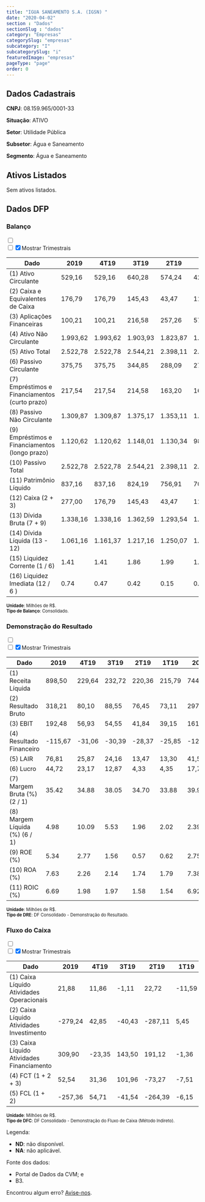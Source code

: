 ```yaml
---  
title: "IGUA SANEAMENTO S.A. (IGSN) "  
date: "2020-04-02"  
section : "Dados"  
sectionSlug : "dados"  
category: "Empresas"  
categorySlug: "empresas"  
subcategory: "I"  
subcategorySlug: "i"  
featuredImage: "empresas"  
pageType: "page"  
order: 0  
---
```



## Dados Cadastrais


**CNPJ**: 08.159.965/0001-33

**Situação**: ATIVO

**Setor**: Utilidade Pública

**Subsetor**: Água e Saneamento

**Segmento**: Água e Saneamento


## Ativos Listados


Sem ativos listados.




## Dados DFP

### Balanço
  
<input type='checkbox' class='toggleCommand' id='toggleBalanco' name='toggleBalanco'>  
<div class='filter-group-balanco'>  
<div class='check_button_balanco'>  
<label for='toggleBalanco'>  
<input type='checkbox' data-filter-col='trimBalanco'><input type='checkbox' data-filter-col='trimBalanco' checked><span>Mostrar Trimestrais</span>  
</label>  
</div>  
</div>  
<div class='overflow balancoTableWrapper'>  
<table class='balancoTable'>  
<thead>  
<tr>  
<th class='dataHeader fixedLeftColumn'>Dado</th>  
<th>2019</th>  
<th class='trimHeader' data-col='trimBalanco'>4T19</th>  
<th class='trimHeader' data-col='trimBalanco'>3T19</th>  
<th class='trimHeader' data-col='trimBalanco'>2T19</th>  
<th class='trimHeader' data-col='trimBalanco'>1T19</th>  
<th>2018</th>  
<th class='trimHeader' data-col='trimBalanco'>4T18</th>  
<th class='trimHeader' data-col='trimBalanco'>3T18</th>  
<th class='trimHeader' data-col='trimBalanco'>2T18</th>  
<th class='trimHeader' data-col='trimBalanco'>1T18</th>  
<th>2017</th>  
<th class='trimHeader' data-col='trimBalanco'>4T17</th>  
<th class='trimHeader' data-col='trimBalanco'>3T17</th>  
<th class='trimHeader' data-col='trimBalanco'>2T17</th>  
<th class='trimHeader' data-col='trimBalanco'>1T17</th>  
<th>2016</th>  
<th class='trimHeader' data-col='trimBalanco'>4T16</th>  
<th class='trimHeader' data-col='trimBalanco'>3T16</th>  
<th class='trimHeader' data-col='trimBalanco'>2T16</th>  
<th class='trimHeader' data-col='trimBalanco'>1T16</th>  
<th>2015</th>  
<th class='trimHeader' data-col='trimBalanco'>4T15</th>  
<th class='trimHeader' data-col='trimBalanco'>3T15</th>  
<th class='trimHeader' data-col='trimBalanco'>2T15</th>  
<th class='trimHeader' data-col='trimBalanco'>1T15</th>  
<th>2014</th>  
<th class='trimHeader' data-col='trimBalanco'>4T14</th>  
<th class='trimHeader' data-col='trimBalanco'>3T14</th>  
<th class='trimHeader' data-col='trimBalanco'>2T14</th>  
<th class='trimHeader' data-col='trimBalanco'>1T14</th>  
<th>2013</th>  
<th class='trimHeader' data-col='trimBalanco'>4T13</th>  
<th class='trimHeader' data-col='trimBalanco'>3T13</th>  
<th class='trimHeader' data-col='trimBalanco'>2T13</th>  
<th class='trimHeader' data-col='trimBalanco'>1T13</th>  
<th>2012</th>  
<th class='trimHeader' data-col='trimBalanco'>4T12</th>  
<th class='trimHeader' data-col='trimBalanco'>3T12</th>  
<th class='trimHeader' data-col='trimBalanco'>2T12</th>  
<th class='trimHeader' data-col='trimBalanco'>1T12</th>  
<th>2011</th>  
<th class='trimHeader' data-col='trimBalanco'>4T11</th>  
<th class='trimHeader' data-col='trimBalanco'>3T11</th>  
<th class='trimHeader' data-col='trimBalanco'>2T11</th>  
<th class='trimHeader' data-col='trimBalanco'>1T11</th>  
</tr>  
</thead>  
<tbody>  
<tr class='trContaAtivo'>  
<td class='leftAlignCell rowDescription fixedLeftColumn'>(1) Ativo Circulante</td>  
<td>529,16</td>  
<td data-col='trimBalanco' class='trimData'>529,16</td>  
<td data-col='trimBalanco' class='trimData'>640,28</td>  
<td data-col='trimBalanco' class='trimData'>574,24</td>  
<td data-col='trimBalanco' class='trimData'>428,24</td>  
<td>556,95</td>  
<td data-col='trimBalanco' class='trimData'>556,95</td>  
<td data-col='trimBalanco' class='trimData'>390,54</td>  
<td data-col='trimBalanco' class='trimData'>422,75</td>  
<td data-col='trimBalanco' class='trimData'>357,67</td>  
<td>357,37</td>  
<td data-col='trimBalanco' class='trimData'>357,37</td>  
<td data-col='trimBalanco' class='trimData'>357,37</td>  
<td data-col='trimBalanco' class='trimData'>357,37</td>  
<td data-col='trimBalanco' class='trimData'>265,77</td>  
<td>254,99</td>  
<td data-col='trimBalanco' class='trimData'>254,99</td>  
<td data-col='trimBalanco' class='trimData'>279,97</td>  
<td data-col='trimBalanco' class='trimData'>276,13</td>  
<td data-col='trimBalanco' class='trimData'>277,63</td>  
<td>268,53</td>  
<td data-col='trimBalanco' class='trimData'>268,53</td>  
<td data-col='trimBalanco' class='trimData'>243,18</td>  
<td data-col='trimBalanco' class='trimData'>240,27</td>  
<td data-col='trimBalanco' class='trimData'>255,05</td>  
<td>321,43</td>  
<td data-col='trimBalanco' class='trimData'>321,43</td>  
<td data-col='trimBalanco' class='trimData'>203,17</td>  
<td data-col='trimBalanco' class='trimData'>209,49</td>  
<td data-col='trimBalanco' class='trimData'>235,93</td>  
<td>258,44</td>  
<td data-col='trimBalanco' class='trimData'>258,44</td>  
<td data-col='trimBalanco' class='trimData'>311,71</td>  
<td data-col='trimBalanco' class='trimData'>276,29</td>  
<td data-col='trimBalanco' class='trimData'>178,40</td>  
<td>208,32</td>  
<td data-col='trimBalanco' class='trimData'>217,71</td>  
<td data-col='trimBalanco' class='trimData'>208,32</td>  
<td data-col='trimBalanco' class='trimData'>208,32</td>  
<td data-col='trimBalanco' class='trimData'>208,32</td>  
<td>91,02</td>  
<td data-col='trimBalanco' class='trimData'>91,02</td>  
<td data-col='trimBalanco' class='trimData'>ND</td>  
<td data-col='trimBalanco' class='trimData'>ND</td>  
<td data-col='trimBalanco' class='trimData'>ND</td>  
</tr>  
<tr class='trContaAtivo'>  
<td class='leftAlignCell rowDescription fixedLeftColumn'>(2) Caixa e Equivalentes de Caixa</td>  
<td>176,79</td>  
<td data-col='trimBalanco' class='trimData'>176,79</td>  
<td data-col='trimBalanco' class='trimData'>145,43</td>  
<td data-col='trimBalanco' class='trimData'>43,47</td>  
<td data-col='trimBalanco' class='trimData'>116,74</td>  
<td>124,25</td>  
<td data-col='trimBalanco' class='trimData'>124,25</td>  
<td data-col='trimBalanco' class='trimData'>37,69</td>  
<td data-col='trimBalanco' class='trimData'>41,63</td>  
<td data-col='trimBalanco' class='trimData'>45,44</td>  
<td>27,83</td>  
<td data-col='trimBalanco' class='trimData'>27,83</td>  
<td data-col='trimBalanco' class='trimData'>27,83</td>  
<td data-col='trimBalanco' class='trimData'>27,83</td>  
<td data-col='trimBalanco' class='trimData'>56,95</td>  
<td>52,91</td>  
<td data-col='trimBalanco' class='trimData'>52,91</td>  
<td data-col='trimBalanco' class='trimData'>54,07</td>  
<td data-col='trimBalanco' class='trimData'>44,03</td>  
<td data-col='trimBalanco' class='trimData'>43,77</td>  
<td>39,16</td>  
<td data-col='trimBalanco' class='trimData'>39,16</td>  
<td data-col='trimBalanco' class='trimData'>25,50</td>  
<td data-col='trimBalanco' class='trimData'>22,71</td>  
<td data-col='trimBalanco' class='trimData'>20,43</td>  
<td>21,24</td>  
<td data-col='trimBalanco' class='trimData'>21,24</td>  
<td data-col='trimBalanco' class='trimData'>16,46</td>  
<td data-col='trimBalanco' class='trimData'>21,91</td>  
<td data-col='trimBalanco' class='trimData'>42,17</td>  
<td>17,99</td>  
<td data-col='trimBalanco' class='trimData'>17,99</td>  
<td data-col='trimBalanco' class='trimData'>49,29</td>  
<td data-col='trimBalanco' class='trimData'>17,34</td>  
<td data-col='trimBalanco' class='trimData'>17,07</td>  
<td>15,65</td>  
<td data-col='trimBalanco' class='trimData'>16,23</td>  
<td data-col='trimBalanco' class='trimData'>15,65</td>  
<td data-col='trimBalanco' class='trimData'>15,65</td>  
<td data-col='trimBalanco' class='trimData'>15,65</td>  
<td>4,80</td>  
<td data-col='trimBalanco' class='trimData'>4,80</td>  
<td data-col='trimBalanco' class='trimData'>ND</td>  
<td data-col='trimBalanco' class='trimData'>ND</td>  
<td data-col='trimBalanco' class='trimData'>ND</td>  
</tr>  
<tr class='trContaAtivo'>  
<td class='leftAlignCell rowDescription fixedLeftColumn'>(3) Aplicações Financeiras</td>  
<td>100,21</td>  
<td data-col='trimBalanco' class='trimData'>100,21</td>  
<td data-col='trimBalanco' class='trimData'>216,58</td>  
<td data-col='trimBalanco' class='trimData'>257,26</td>  
<td data-col='trimBalanco' class='trimData'>57,21</td>  
<td>177,91</td>  
<td data-col='trimBalanco' class='trimData'>177,91</td>  
<td data-col='trimBalanco' class='trimData'>102,83</td>  
<td data-col='trimBalanco' class='trimData'>153,30</td>  
<td data-col='trimBalanco' class='trimData'>95,37</td>  
<td>105,90</td>  
<td data-col='trimBalanco' class='trimData'>105,90</td>  
<td data-col='trimBalanco' class='trimData'>105,90</td>  
<td data-col='trimBalanco' class='trimData'>105,90</td>  
<td data-col='trimBalanco' class='trimData'>19,51</td>  
<td>21,47</td>  
<td data-col='trimBalanco' class='trimData'>21,47</td>  
<td data-col='trimBalanco' class='trimData'>14,38</td>  
<td data-col='trimBalanco' class='trimData'>28,57</td>  
<td data-col='trimBalanco' class='trimData'>23,17</td>  
<td>26,77</td>  
<td data-col='trimBalanco' class='trimData'>26,77</td>  
<td data-col='trimBalanco' class='trimData'>11,69</td>  
<td data-col='trimBalanco' class='trimData'>20,47</td>  
<td data-col='trimBalanco' class='trimData'>42,51</td>  
<td>112,59</td>  
<td data-col='trimBalanco' class='trimData'>112,59</td>  
<td data-col='trimBalanco' class='trimData'>23,00</td>  
<td data-col='trimBalanco' class='trimData'>33,82</td>  
<td data-col='trimBalanco' class='trimData'>51,23</td>  
<td>108,23</td>  
<td data-col='trimBalanco' class='trimData'>108,23</td>  
<td data-col='trimBalanco' class='trimData'>130,56</td>  
<td data-col='trimBalanco' class='trimData'>126,49</td>  
<td data-col='trimBalanco' class='trimData'>45,88</td>  
<td>80,91</td>  
<td data-col='trimBalanco' class='trimData'>85,56</td>  
<td data-col='trimBalanco' class='trimData'>80,91</td>  
<td data-col='trimBalanco' class='trimData'>80,91</td>  
<td data-col='trimBalanco' class='trimData'>80,91</td>  
<td>0,00</td>  
<td data-col='trimBalanco' class='trimData'>0,00</td>  
<td data-col='trimBalanco' class='trimData'>ND</td>  
<td data-col='trimBalanco' class='trimData'>ND</td>  
<td data-col='trimBalanco' class='trimData'>ND</td>  
</tr>  
<tr class='trContaAtivo'>  
<td class='leftAlignCell rowDescription fixedLeftColumn'>(4) Ativo Não Circulante</td>  
<td>1.993,62</td>  
<td data-col='trimBalanco' class='trimData'>1.993,62</td>  
<td data-col='trimBalanco' class='trimData'>1.903,93</td>  
<td data-col='trimBalanco' class='trimData'>1.823,87</td>  
<td data-col='trimBalanco' class='trimData'>1.756,77</td>  
<td>1.633,26</td>  
<td data-col='trimBalanco' class='trimData'>1.633,26</td>  
<td data-col='trimBalanco' class='trimData'>1.539,91</td>  
<td data-col='trimBalanco' class='trimData'>1.466,41</td>  
<td data-col='trimBalanco' class='trimData'>1.439,95</td>  
<td>1.450,92</td>  
<td data-col='trimBalanco' class='trimData'>1.450,92</td>  
<td data-col='trimBalanco' class='trimData'>1.450,92</td>  
<td data-col='trimBalanco' class='trimData'>1.450,92</td>  
<td data-col='trimBalanco' class='trimData'>1.386,73</td>  
<td>1.373,58</td>  
<td data-col='trimBalanco' class='trimData'>1.373,58</td>  
<td data-col='trimBalanco' class='trimData'>1.359,43</td>  
<td data-col='trimBalanco' class='trimData'>1.339,99</td>  
<td data-col='trimBalanco' class='trimData'>1.335,36</td>  
<td>1.337,44</td>  
<td data-col='trimBalanco' class='trimData'>1.337,44</td>  
<td data-col='trimBalanco' class='trimData'>1.391,22</td>  
<td data-col='trimBalanco' class='trimData'>1.384,69</td>  
<td data-col='trimBalanco' class='trimData'>1.361,28</td>  
<td>1.315,69</td>  
<td data-col='trimBalanco' class='trimData'>1.315,69</td>  
<td data-col='trimBalanco' class='trimData'>1.268,57</td>  
<td data-col='trimBalanco' class='trimData'>1.236,88</td>  
<td data-col='trimBalanco' class='trimData'>1.192,12</td>  
<td>1.107,98</td>  
<td data-col='trimBalanco' class='trimData'>1.107,98</td>  
<td data-col='trimBalanco' class='trimData'>959,20</td>  
<td data-col='trimBalanco' class='trimData'>891,60</td>  
<td data-col='trimBalanco' class='trimData'>844,96</td>  
<td>825,55</td>  
<td data-col='trimBalanco' class='trimData'>833,12</td>  
<td data-col='trimBalanco' class='trimData'>825,55</td>  
<td data-col='trimBalanco' class='trimData'>825,55</td>  
<td data-col='trimBalanco' class='trimData'>825,55</td>  
<td>567,83</td>  
<td data-col='trimBalanco' class='trimData'>567,83</td>  
<td data-col='trimBalanco' class='trimData'>ND</td>  
<td data-col='trimBalanco' class='trimData'>ND</td>  
<td data-col='trimBalanco' class='trimData'>ND</td>  
</tr>  
<tr class='trContaAtivo'>  
<td class='leftAlignCell rowDescription fixedLeftColumn'>(5) Ativo Total</td>  
<td>2.522,78</td>  
<td data-col='trimBalanco' class='trimData'>2.522,78</td>  
<td data-col='trimBalanco' class='trimData'>2.544,21</td>  
<td data-col='trimBalanco' class='trimData'>2.398,11</td>  
<td data-col='trimBalanco' class='trimData'>2.185,01</td>  
<td>2.190,20</td>  
<td data-col='trimBalanco' class='trimData'>2.190,20</td>  
<td data-col='trimBalanco' class='trimData'>1.930,45</td>  
<td data-col='trimBalanco' class='trimData'>1.889,16</td>  
<td data-col='trimBalanco' class='trimData'>1.797,62</td>  
<td>1.808,29</td>  
<td data-col='trimBalanco' class='trimData'>1.808,29</td>  
<td data-col='trimBalanco' class='trimData'>1.808,29</td>  
<td data-col='trimBalanco' class='trimData'>1.808,29</td>  
<td data-col='trimBalanco' class='trimData'>1.652,49</td>  
<td>1.628,57</td>  
<td data-col='trimBalanco' class='trimData'>1.628,57</td>  
<td data-col='trimBalanco' class='trimData'>1.639,41</td>  
<td data-col='trimBalanco' class='trimData'>1.616,12</td>  
<td data-col='trimBalanco' class='trimData'>1.612,99</td>  
<td>1.605,96</td>  
<td data-col='trimBalanco' class='trimData'>1.605,96</td>  
<td data-col='trimBalanco' class='trimData'>1.634,40</td>  
<td data-col='trimBalanco' class='trimData'>1.624,96</td>  
<td data-col='trimBalanco' class='trimData'>1.616,32</td>  
<td>1.637,12</td>  
<td data-col='trimBalanco' class='trimData'>1.637,12</td>  
<td data-col='trimBalanco' class='trimData'>1.471,73</td>  
<td data-col='trimBalanco' class='trimData'>1.446,37</td>  
<td data-col='trimBalanco' class='trimData'>1.428,06</td>  
<td>1.366,41</td>  
<td data-col='trimBalanco' class='trimData'>1.366,41</td>  
<td data-col='trimBalanco' class='trimData'>1.270,91</td>  
<td data-col='trimBalanco' class='trimData'>1.167,89</td>  
<td data-col='trimBalanco' class='trimData'>1.023,35</td>  
<td>1.033,87</td>  
<td data-col='trimBalanco' class='trimData'>1.050,83</td>  
<td data-col='trimBalanco' class='trimData'>1.033,87</td>  
<td data-col='trimBalanco' class='trimData'>1.033,87</td>  
<td data-col='trimBalanco' class='trimData'>1.033,87</td>  
<td>658,85</td>  
<td data-col='trimBalanco' class='trimData'>658,85</td>  
<td data-col='trimBalanco' class='trimData'>ND</td>  
<td data-col='trimBalanco' class='trimData'>ND</td>  
<td data-col='trimBalanco' class='trimData'>ND</td>  
</tr>  
<tr class='trContaPassivo'>  
<td class='leftAlignCell rowDescription fixedLeftColumn'>(6) Passivo Circulante</td>  
<td>375,75</td>  
<td data-col='trimBalanco' class='trimData'>375,75</td>  
<td data-col='trimBalanco' class='trimData'>344,85</td>  
<td data-col='trimBalanco' class='trimData'>288,09</td>  
<td data-col='trimBalanco' class='trimData'>279,53</td>  
<td>298,87</td>  
<td data-col='trimBalanco' class='trimData'>298,87</td>  
<td data-col='trimBalanco' class='trimData'>295,32</td>  
<td data-col='trimBalanco' class='trimData'>241,75</td>  
<td data-col='trimBalanco' class='trimData'>207,03</td>  
<td>131,81</td>  
<td data-col='trimBalanco' class='trimData'>131,81</td>  
<td data-col='trimBalanco' class='trimData'>131,81</td>  
<td data-col='trimBalanco' class='trimData'>131,81</td>  
<td data-col='trimBalanco' class='trimData'>777,24</td>  
<td>751,94</td>  
<td data-col='trimBalanco' class='trimData'>751,94</td>  
<td data-col='trimBalanco' class='trimData'>672,26</td>  
<td data-col='trimBalanco' class='trimData'>638,43</td>  
<td data-col='trimBalanco' class='trimData'>374,50</td>  
<td>362,29</td>  
<td data-col='trimBalanco' class='trimData'>362,29</td>  
<td data-col='trimBalanco' class='trimData'>535,78</td>  
<td data-col='trimBalanco' class='trimData'>529,44</td>  
<td data-col='trimBalanco' class='trimData'>495,95</td>  
<td>314,68</td>  
<td data-col='trimBalanco' class='trimData'>314,68</td>  
<td data-col='trimBalanco' class='trimData'>541,99</td>  
<td data-col='trimBalanco' class='trimData'>516,38</td>  
<td data-col='trimBalanco' class='trimData'>479,40</td>  
<td>564,44</td>  
<td data-col='trimBalanco' class='trimData'>564,44</td>  
<td data-col='trimBalanco' class='trimData'>482,64</td>  
<td data-col='trimBalanco' class='trimData'>422,71</td>  
<td data-col='trimBalanco' class='trimData'>393,19</td>  
<td>389,27</td>  
<td data-col='trimBalanco' class='trimData'>403,93</td>  
<td data-col='trimBalanco' class='trimData'>389,27</td>  
<td data-col='trimBalanco' class='trimData'>389,27</td>  
<td data-col='trimBalanco' class='trimData'>389,27</td>  
<td>137,73</td>  
<td data-col='trimBalanco' class='trimData'>137,73</td>  
<td data-col='trimBalanco' class='trimData'>ND</td>  
<td data-col='trimBalanco' class='trimData'>ND</td>  
<td data-col='trimBalanco' class='trimData'>ND</td>  
</tr>  
<tr class='trContaPassivo'>  
<td class='leftAlignCell rowDescription fixedLeftColumn'>(7) Empréstimos e Financiamentos (curto prazo)</td>  
<td>217,54</td>  
<td data-col='trimBalanco' class='trimData'>217,54</td>  
<td data-col='trimBalanco' class='trimData'>214,58</td>  
<td data-col='trimBalanco' class='trimData'>163,20</td>  
<td data-col='trimBalanco' class='trimData'>163,97</td>  
<td>165,56</td>  
<td data-col='trimBalanco' class='trimData'>165,21</td>  
<td data-col='trimBalanco' class='trimData'>167,90</td>  
<td data-col='trimBalanco' class='trimData'>148,08</td>  
<td data-col='trimBalanco' class='trimData'>120,51</td>  
<td>43,52</td>  
<td data-col='trimBalanco' class='trimData'>43,52</td>  
<td data-col='trimBalanco' class='trimData'>43,52</td>  
<td data-col='trimBalanco' class='trimData'>43,52</td>  
<td data-col='trimBalanco' class='trimData'>695,68</td>  
<td>669,27</td>  
<td data-col='trimBalanco' class='trimData'>669,27</td>  
<td data-col='trimBalanco' class='trimData'>594,73</td>  
<td data-col='trimBalanco' class='trimData'>566,62</td>  
<td data-col='trimBalanco' class='trimData'>302,39</td>  
<td>284,85</td>  
<td data-col='trimBalanco' class='trimData'>284,85</td>  
<td data-col='trimBalanco' class='trimData'>467,13</td>  
<td data-col='trimBalanco' class='trimData'>455,24</td>  
<td data-col='trimBalanco' class='trimData'>430,68</td>  
<td>234,53</td>  
<td data-col='trimBalanco' class='trimData'>234,53</td>  
<td data-col='trimBalanco' class='trimData'>467,35</td>  
<td data-col='trimBalanco' class='trimData'>447,59</td>  
<td data-col='trimBalanco' class='trimData'>395,50</td>  
<td>445,82</td>  
<td data-col='trimBalanco' class='trimData'>445,82</td>  
<td data-col='trimBalanco' class='trimData'>433,61</td>  
<td data-col='trimBalanco' class='trimData'>365,75</td>  
<td data-col='trimBalanco' class='trimData'>354,61</td>  
<td>348,55</td>  
<td data-col='trimBalanco' class='trimData'>359,47</td>  
<td data-col='trimBalanco' class='trimData'>348,55</td>  
<td data-col='trimBalanco' class='trimData'>348,55</td>  
<td data-col='trimBalanco' class='trimData'>348,55</td>  
<td>110,46</td>  
<td data-col='trimBalanco' class='trimData'>110,46</td>  
<td data-col='trimBalanco' class='trimData'>ND</td>  
<td data-col='trimBalanco' class='trimData'>ND</td>  
<td data-col='trimBalanco' class='trimData'>ND</td>  
</tr>  
<tr class='trContaPassivo'>  
<td class='leftAlignCell rowDescription fixedLeftColumn'>(8) Passivo Não Circulante</td>  
<td>1.309,87</td>  
<td data-col='trimBalanco' class='trimData'>1.309,87</td>  
<td data-col='trimBalanco' class='trimData'>1.375,17</td>  
<td data-col='trimBalanco' class='trimData'>1.353,11</td>  
<td data-col='trimBalanco' class='trimData'>1.203,80</td>  
<td>1.245,07</td>  
<td data-col='trimBalanco' class='trimData'>1.245,07</td>  
<td data-col='trimBalanco' class='trimData'>1.219,19</td>  
<td data-col='trimBalanco' class='trimData'>1.244,09</td>  
<td data-col='trimBalanco' class='trimData'>1.194,59</td>  
<td>1.224,04</td>  
<td data-col='trimBalanco' class='trimData'>1.224,04</td>  
<td data-col='trimBalanco' class='trimData'>1.224,04</td>  
<td data-col='trimBalanco' class='trimData'>1.224,04</td>  
<td data-col='trimBalanco' class='trimData'>746,18</td>  
<td>745,41</td>  
<td data-col='trimBalanco' class='trimData'>745,41</td>  
<td data-col='trimBalanco' class='trimData'>782,29</td>  
<td data-col='trimBalanco' class='trimData'>787,45</td>  
<td data-col='trimBalanco' class='trimData'>1.034,59</td>  
<td>1.029,18</td>  
<td data-col='trimBalanco' class='trimData'>1.029,18</td>  
<td data-col='trimBalanco' class='trimData'>834,87</td>  
<td data-col='trimBalanco' class='trimData'>822,28</td>  
<td data-col='trimBalanco' class='trimData'>846,90</td>  
<td>1.041,97</td>  
<td data-col='trimBalanco' class='trimData'>1.041,97</td>  
<td data-col='trimBalanco' class='trimData'>656,05</td>  
<td data-col='trimBalanco' class='trimData'>653,98</td>  
<td data-col='trimBalanco' class='trimData'>676,79</td>  
<td>531,62</td>  
<td data-col='trimBalanco' class='trimData'>531,62</td>  
<td data-col='trimBalanco' class='trimData'>526,33</td>  
<td data-col='trimBalanco' class='trimData'>501,42</td>  
<td data-col='trimBalanco' class='trimData'>398,19</td>  
<td>403,70</td>  
<td data-col='trimBalanco' class='trimData'>406,01</td>  
<td data-col='trimBalanco' class='trimData'>403,70</td>  
<td data-col='trimBalanco' class='trimData'>403,70</td>  
<td data-col='trimBalanco' class='trimData'>403,70</td>  
<td>388,13</td>  
<td data-col='trimBalanco' class='trimData'>388,13</td>  
<td data-col='trimBalanco' class='trimData'>ND</td>  
<td data-col='trimBalanco' class='trimData'>ND</td>  
<td data-col='trimBalanco' class='trimData'>ND</td>  
</tr>  
<tr class='trContaPassivo'>  
<td class='leftAlignCell rowDescription fixedLeftColumn'>(9) Empréstimos e Financiamentos (longo prazo)</td>  
<td>1.120,62</td>  
<td data-col='trimBalanco' class='trimData'>1.120,62</td>  
<td data-col='trimBalanco' class='trimData'>1.148,01</td>  
<td data-col='trimBalanco' class='trimData'>1.130,34</td>  
<td data-col='trimBalanco' class='trimData'>984,35</td>  
<td>1.031,82</td>  
<td data-col='trimBalanco' class='trimData'>1.030,77</td>  
<td data-col='trimBalanco' class='trimData'>1.020,04</td>  
<td data-col='trimBalanco' class='trimData'>1.046,19</td>  
<td data-col='trimBalanco' class='trimData'>999,63</td>  
<td>1.068,16</td>  
<td data-col='trimBalanco' class='trimData'>1.068,16</td>  
<td data-col='trimBalanco' class='trimData'>1.068,16</td>  
<td data-col='trimBalanco' class='trimData'>1.068,16</td>  
<td data-col='trimBalanco' class='trimData'>604,43</td>  
<td>608,13</td>  
<td data-col='trimBalanco' class='trimData'>608,13</td>  
<td data-col='trimBalanco' class='trimData'>653,84</td>  
<td data-col='trimBalanco' class='trimData'>661,73</td>  
<td data-col='trimBalanco' class='trimData'>908,45</td>  
<td>901,66</td>  
<td data-col='trimBalanco' class='trimData'>901,66</td>  
<td data-col='trimBalanco' class='trimData'>697,43</td>  
<td data-col='trimBalanco' class='trimData'>696,28</td>  
<td data-col='trimBalanco' class='trimData'>718,21</td>  
<td>916,92</td>  
<td data-col='trimBalanco' class='trimData'>916,92</td>  
<td data-col='trimBalanco' class='trimData'>535,37</td>  
<td data-col='trimBalanco' class='trimData'>537,23</td>  
<td data-col='trimBalanco' class='trimData'>568,22</td>  
<td>429,84</td>  
<td data-col='trimBalanco' class='trimData'>429,84</td>  
<td data-col='trimBalanco' class='trimData'>443,62</td>  
<td data-col='trimBalanco' class='trimData'>421,15</td>  
<td data-col='trimBalanco' class='trimData'>327,12</td>  
<td>333,53</td>  
<td data-col='trimBalanco' class='trimData'>335,58</td>  
<td data-col='trimBalanco' class='trimData'>333,53</td>  
<td data-col='trimBalanco' class='trimData'>333,67</td>  
<td data-col='trimBalanco' class='trimData'>333,67</td>  
<td>324,28</td>  
<td data-col='trimBalanco' class='trimData'>324,28</td>  
<td data-col='trimBalanco' class='trimData'>ND</td>  
<td data-col='trimBalanco' class='trimData'>ND</td>  
<td data-col='trimBalanco' class='trimData'>ND</td>  
</tr>  
<tr class='trContaPassivo'>  
<td class='leftAlignCell rowDescription fixedLeftColumn'>(10) Passivo Total</td>  
<td>2.522,78</td>  
<td data-col='trimBalanco' class='trimData'>2.522,78</td>  
<td data-col='trimBalanco' class='trimData'>2.544,21</td>  
<td data-col='trimBalanco' class='trimData'>2.398,11</td>  
<td data-col='trimBalanco' class='trimData'>2.185,01</td>  
<td>2.190,20</td>  
<td data-col='trimBalanco' class='trimData'>2.190,20</td>  
<td data-col='trimBalanco' class='trimData'>1.930,45</td>  
<td data-col='trimBalanco' class='trimData'>1.889,16</td>  
<td data-col='trimBalanco' class='trimData'>1.797,62</td>  
<td>1.808,29</td>  
<td data-col='trimBalanco' class='trimData'>1.808,29</td>  
<td data-col='trimBalanco' class='trimData'>1.808,29</td>  
<td data-col='trimBalanco' class='trimData'>1.808,29</td>  
<td data-col='trimBalanco' class='trimData'>1.652,49</td>  
<td>1.628,57</td>  
<td data-col='trimBalanco' class='trimData'>1.628,57</td>  
<td data-col='trimBalanco' class='trimData'>1.639,41</td>  
<td data-col='trimBalanco' class='trimData'>1.616,12</td>  
<td data-col='trimBalanco' class='trimData'>1.612,99</td>  
<td>1.605,96</td>  
<td data-col='trimBalanco' class='trimData'>1.605,96</td>  
<td data-col='trimBalanco' class='trimData'>1.634,40</td>  
<td data-col='trimBalanco' class='trimData'>1.624,96</td>  
<td data-col='trimBalanco' class='trimData'>1.616,32</td>  
<td>1.637,12</td>  
<td data-col='trimBalanco' class='trimData'>1.637,12</td>  
<td data-col='trimBalanco' class='trimData'>1.471,73</td>  
<td data-col='trimBalanco' class='trimData'>1.446,37</td>  
<td data-col='trimBalanco' class='trimData'>1.428,06</td>  
<td>1.366,41</td>  
<td data-col='trimBalanco' class='trimData'>1.366,41</td>  
<td data-col='trimBalanco' class='trimData'>1.270,91</td>  
<td data-col='trimBalanco' class='trimData'>1.167,89</td>  
<td data-col='trimBalanco' class='trimData'>1.023,35</td>  
<td>1.033,87</td>  
<td data-col='trimBalanco' class='trimData'>1.050,83</td>  
<td data-col='trimBalanco' class='trimData'>1.033,87</td>  
<td data-col='trimBalanco' class='trimData'>1.033,87</td>  
<td data-col='trimBalanco' class='trimData'>1.033,87</td>  
<td>658,85</td>  
<td data-col='trimBalanco' class='trimData'>658,85</td>  
<td data-col='trimBalanco' class='trimData'>ND</td>  
<td data-col='trimBalanco' class='trimData'>ND</td>  
<td data-col='trimBalanco' class='trimData'>ND</td>  
</tr>  
<tr class='trContaPassivo'>  
<td class='leftAlignCell rowDescription fixedLeftColumn'>(11) Patrimônio Líquido</td>  
<td>837,16</td>  
<td data-col='trimBalanco' class='trimData'>837,16</td>  
<td data-col='trimBalanco' class='trimData'>824,19</td>  
<td data-col='trimBalanco' class='trimData'>756,91</td>  
<td data-col='trimBalanco' class='trimData'>701,68</td>  
<td>646,26</td>  
<td data-col='trimBalanco' class='trimData'>646,26</td>  
<td data-col='trimBalanco' class='trimData'>415,94</td>  
<td data-col='trimBalanco' class='trimData'>403,33</td>  
<td data-col='trimBalanco' class='trimData'>396,00</td>  
<td>452,45</td>  
<td data-col='trimBalanco' class='trimData'>452,45</td>  
<td data-col='trimBalanco' class='trimData'>452,45</td>  
<td data-col='trimBalanco' class='trimData'>452,45</td>  
<td data-col='trimBalanco' class='trimData'>129,07</td>  
<td>131,22</td>  
<td data-col='trimBalanco' class='trimData'>131,22</td>  
<td data-col='trimBalanco' class='trimData'>184,85</td>  
<td data-col='trimBalanco' class='trimData'>190,24</td>  
<td data-col='trimBalanco' class='trimData'>203,91</td>  
<td>214,49</td>  
<td data-col='trimBalanco' class='trimData'>214,49</td>  
<td data-col='trimBalanco' class='trimData'>263,76</td>  
<td data-col='trimBalanco' class='trimData'>273,24</td>  
<td data-col='trimBalanco' class='trimData'>273,47</td>  
<td>280,47</td>  
<td data-col='trimBalanco' class='trimData'>280,47</td>  
<td data-col='trimBalanco' class='trimData'>273,70</td>  
<td data-col='trimBalanco' class='trimData'>276,00</td>  
<td data-col='trimBalanco' class='trimData'>271,87</td>  
<td>270,36</td>  
<td data-col='trimBalanco' class='trimData'>270,36</td>  
<td data-col='trimBalanco' class='trimData'>261,95</td>  
<td data-col='trimBalanco' class='trimData'>243,76</td>  
<td data-col='trimBalanco' class='trimData'>231,97</td>  
<td>240,89</td>  
<td data-col='trimBalanco' class='trimData'>240,89</td>  
<td data-col='trimBalanco' class='trimData'>240,89</td>  
<td data-col='trimBalanco' class='trimData'>240,89</td>  
<td data-col='trimBalanco' class='trimData'>240,89</td>  
<td>132,99</td>  
<td data-col='trimBalanco' class='trimData'>132,99</td>  
<td data-col='trimBalanco' class='trimData'>ND</td>  
<td data-col='trimBalanco' class='trimData'>ND</td>  
<td data-col='trimBalanco' class='trimData'>ND</td>  
</tr>  
<tr>  
<td class='leftAlignCell rowDescription fixedLeftColumn'>(12) Caixa (2 + 3)</td>  
<td class='positiveNumber'>277,00</td>  
<td class='positiveNumber trimData' data-col='trimBalanco'>176,79</td>  
<td class='positiveNumber trimData' data-col='trimBalanco'>145,43</td>  
<td class='positiveNumber trimData' data-col='trimBalanco'>43,47</td>  
<td class='positiveNumber trimData' data-col='trimBalanco'>116,74</td>  
<td class='positiveNumber'>302,15</td>  
<td class='positiveNumber trimData' data-col='trimBalanco'>124,25</td>  
<td class='positiveNumber trimData' data-col='trimBalanco'>37,69</td>  
<td class='positiveNumber trimData' data-col='trimBalanco'>41,63</td>  
<td class='positiveNumber trimData' data-col='trimBalanco'>45,44</td>  
<td class='positiveNumber'>133,73</td>  
<td class='positiveNumber trimData' data-col='trimBalanco'>27,83</td>  
<td class='positiveNumber trimData' data-col='trimBalanco'>27,83</td>  
<td class='positiveNumber trimData' data-col='trimBalanco'>27,83</td>  
<td class='positiveNumber trimData' data-col='trimBalanco'>56,95</td>  
<td class='positiveNumber'>74,38</td>  
<td class='positiveNumber trimData' data-col='trimBalanco'>52,91</td>  
<td class='positiveNumber trimData' data-col='trimBalanco'>54,07</td>  
<td class='positiveNumber trimData' data-col='trimBalanco'>44,03</td>  
<td class='positiveNumber trimData' data-col='trimBalanco'>43,77</td>  
<td class='positiveNumber'>65,93</td>  
<td class='positiveNumber trimData' data-col='trimBalanco'>39,16</td>  
<td class='positiveNumber trimData' data-col='trimBalanco'>25,50</td>  
<td class='positiveNumber trimData' data-col='trimBalanco'>22,71</td>  
<td class='positiveNumber trimData' data-col='trimBalanco'>20,43</td>  
<td class='positiveNumber'>133,83</td>  
<td class='positiveNumber trimData' data-col='trimBalanco'>21,24</td>  
<td class='positiveNumber trimData' data-col='trimBalanco'>16,46</td>  
<td class='positiveNumber trimData' data-col='trimBalanco'>21,91</td>  
<td class='positiveNumber trimData' data-col='trimBalanco'>42,17</td>  
<td class='positiveNumber'>126,22</td>  
<td class='positiveNumber trimData' data-col='trimBalanco'>17,99</td>  
<td class='positiveNumber trimData' data-col='trimBalanco'>49,29</td>  
<td class='positiveNumber trimData' data-col='trimBalanco'>17,34</td>  
<td class='positiveNumber trimData' data-col='trimBalanco'>17,07</td>  
<td class='positiveNumber'>96,56</td>  
<td class='positiveNumber trimData' data-col='trimBalanco'>16,23</td>  
<td class='positiveNumber trimData' data-col='trimBalanco'>15,65</td>  
<td class='positiveNumber trimData' data-col='trimBalanco'>15,65</td>  
<td class='positiveNumber trimData' data-col='trimBalanco'>15,65</td>  
<td class='positiveNumber'>4,80</td>  
<td class='positiveNumber trimData' data-col='trimBalanco'>4,80</td>  
<td data-col='trimBalanco' class='trimData'>ND</td>  
<td data-col='trimBalanco' class='trimData'>ND</td>  
<td data-col='trimBalanco' class='trimData'>ND</td>  
</tr>  
<tr class='trDividaBruta'>  
<td class='leftAlignCell rowDescription fixedLeftColumn'>(13) Dívida Bruta (7 + 9)</td>  
<td class='negativeNumber'>1.338,16</td>  
<td class='negativeNumber trimData' data-col='trimBalanco'>1.338,16</td>  
<td class='negativeNumber trimData' data-col='trimBalanco'>1.362,59</td>  
<td class='negativeNumber trimData' data-col='trimBalanco'>1.293,54</td>  
<td class='negativeNumber trimData' data-col='trimBalanco'>1.148,32</td>  
<td class='negativeNumber'>1.197,38</td>  
<td class='negativeNumber trimData' data-col='trimBalanco'>1.195,97</td>  
<td class='negativeNumber trimData' data-col='trimBalanco'>1.187,94</td>  
<td class='negativeNumber trimData' data-col='trimBalanco'>1.194,27</td>  
<td class='negativeNumber trimData' data-col='trimBalanco'>1.120,14</td>  
<td class='negativeNumber'>1.111,69</td>  
<td class='negativeNumber trimData' data-col='trimBalanco'>1.111,69</td>  
<td class='negativeNumber trimData' data-col='trimBalanco'>1.111,69</td>  
<td class='negativeNumber trimData' data-col='trimBalanco'>1.111,69</td>  
<td class='negativeNumber trimData' data-col='trimBalanco'>1.300,12</td>  
<td class='negativeNumber'>1.277,39</td>  
<td class='negativeNumber trimData' data-col='trimBalanco'>1.277,39</td>  
<td class='negativeNumber trimData' data-col='trimBalanco'>1.248,57</td>  
<td class='negativeNumber trimData' data-col='trimBalanco'>1.228,35</td>  
<td class='negativeNumber trimData' data-col='trimBalanco'>1.210,83</td>  
<td class='negativeNumber'>1.186,52</td>  
<td class='negativeNumber trimData' data-col='trimBalanco'>1.186,52</td>  
<td class='negativeNumber trimData' data-col='trimBalanco'>1.164,56</td>  
<td class='negativeNumber trimData' data-col='trimBalanco'>1.151,52</td>  
<td class='negativeNumber trimData' data-col='trimBalanco'>1.148,89</td>  
<td class='negativeNumber'>1.151,45</td>  
<td class='negativeNumber trimData' data-col='trimBalanco'>1.151,45</td>  
<td class='negativeNumber trimData' data-col='trimBalanco'>1.002,72</td>  
<td class='negativeNumber trimData' data-col='trimBalanco'>984,82</td>  
<td class='negativeNumber trimData' data-col='trimBalanco'>963,73</td>  
<td class='negativeNumber'>875,66</td>  
<td class='negativeNumber trimData' data-col='trimBalanco'>875,66</td>  
<td class='negativeNumber trimData' data-col='trimBalanco'>877,24</td>  
<td class='negativeNumber trimData' data-col='trimBalanco'>786,90</td>  
<td class='negativeNumber trimData' data-col='trimBalanco'>681,73</td>  
<td class='negativeNumber'>682,08</td>  
<td class='negativeNumber trimData' data-col='trimBalanco'>695,04</td>  
<td class='negativeNumber trimData' data-col='trimBalanco'>682,08</td>  
<td class='negativeNumber trimData' data-col='trimBalanco'>682,22</td>  
<td class='negativeNumber trimData' data-col='trimBalanco'>682,22</td>  
<td class='negativeNumber'>434,74</td>  
<td class='negativeNumber trimData' data-col='trimBalanco'>434,74</td>  
<td data-col='trimBalanco' class='trimData'>ND</td>  
<td data-col='trimBalanco' class='trimData'>ND</td>  
<td data-col='trimBalanco' class='trimData'>ND</td>  
</tr>  
<tr>  
<td class='leftAlignCell rowDescription fixedLeftColumn'>(14) Dívida Líquida  (13 - 12)</td>  
<td class='negativeNumber'>1.061,16</td>  
<td class='negativeNumber trimData' data-col='trimBalanco'>1.161,37</td>  
<td class='negativeNumber trimData' data-col='trimBalanco'>1.217,16</td>  
<td class='negativeNumber trimData' data-col='trimBalanco'>1.250,07</td>  
<td class='negativeNumber trimData' data-col='trimBalanco'>1.031,58</td>  
<td class='negativeNumber'>895,23</td>  
<td class='negativeNumber trimData' data-col='trimBalanco'>1.071,73</td>  
<td class='negativeNumber trimData' data-col='trimBalanco'>1.150,24</td>  
<td class='negativeNumber trimData' data-col='trimBalanco'>1.152,65</td>  
<td class='negativeNumber trimData' data-col='trimBalanco'>1.074,70</td>  
<td class='negativeNumber'>977,96</td>  
<td class='negativeNumber trimData' data-col='trimBalanco'>1.083,86</td>  
<td class='negativeNumber trimData' data-col='trimBalanco'>1.083,86</td>  
<td class='negativeNumber trimData' data-col='trimBalanco'>1.083,86</td>  
<td class='negativeNumber trimData' data-col='trimBalanco'>1.243,17</td>  
<td class='negativeNumber'>1.203,02</td>  
<td class='negativeNumber trimData' data-col='trimBalanco'>1.224,49</td>  
<td class='negativeNumber trimData' data-col='trimBalanco'>1.194,50</td>  
<td class='negativeNumber trimData' data-col='trimBalanco'>1.184,31</td>  
<td class='negativeNumber trimData' data-col='trimBalanco'>1.167,06</td>  
<td class='negativeNumber'>1.120,59</td>  
<td class='negativeNumber trimData' data-col='trimBalanco'>1.147,36</td>  
<td class='negativeNumber trimData' data-col='trimBalanco'>1.139,05</td>  
<td class='negativeNumber trimData' data-col='trimBalanco'>1.128,81</td>  
<td class='negativeNumber trimData' data-col='trimBalanco'>1.128,46</td>  
<td class='negativeNumber'>1.017,62</td>  
<td class='negativeNumber trimData' data-col='trimBalanco'>1.130,21</td>  
<td class='negativeNumber trimData' data-col='trimBalanco'>986,26</td>  
<td class='negativeNumber trimData' data-col='trimBalanco'>962,92</td>  
<td class='negativeNumber trimData' data-col='trimBalanco'>921,56</td>  
<td class='negativeNumber'>749,44</td>  
<td class='negativeNumber trimData' data-col='trimBalanco'>857,68</td>  
<td class='negativeNumber trimData' data-col='trimBalanco'>827,95</td>  
<td class='negativeNumber trimData' data-col='trimBalanco'>769,56</td>  
<td class='negativeNumber trimData' data-col='trimBalanco'>664,66</td>  
<td class='negativeNumber'>585,52</td>  
<td class='negativeNumber trimData' data-col='trimBalanco'>678,82</td>  
<td class='negativeNumber trimData' data-col='trimBalanco'>666,43</td>  
<td class='negativeNumber trimData' data-col='trimBalanco'>666,57</td>  
<td class='negativeNumber trimData' data-col='trimBalanco'>666,57</td>  
<td class='negativeNumber'>429,94</td>  
<td class='negativeNumber trimData' data-col='trimBalanco'>429,94</td>  
<td data-col='trimBalanco' class='trimData'>ND</td>  
<td data-col='trimBalanco' class='trimData'>ND</td>  
<td data-col='trimBalanco' class='trimData'>ND</td>  
</tr>  
<tr>  
<td class='leftAlignCell rowDescription fixedLeftColumn'>(15) Liquidez Corrente (1 / 6)</td>  
<td>1.41</td>  
<td data-col='trimBalanco' class='trimData'>1.41</td>  
<td data-col='trimBalanco' class='trimData'>1.86</td>  
<td data-col='trimBalanco' class='trimData'>1.99</td>  
<td data-col='trimBalanco' class='trimData'>1.53</td>  
<td>1.86</td>  
<td data-col='trimBalanco' class='trimData'>1.86</td>  
<td data-col='trimBalanco' class='trimData'>1.32</td>  
<td data-col='trimBalanco' class='trimData'>1.75</td>  
<td data-col='trimBalanco' class='trimData'>1.73</td>  
<td>2.71</td>  
<td data-col='trimBalanco' class='trimData'>2.71</td>  
<td data-col='trimBalanco' class='trimData'>2.71</td>  
<td data-col='trimBalanco' class='trimData'>2.71</td>  
<td data-col='trimBalanco' class='trimData'>0.34</td>  
<td>0.34</td>  
<td data-col='trimBalanco' class='trimData'>0.34</td>  
<td data-col='trimBalanco' class='trimData'>0.42</td>  
<td data-col='trimBalanco' class='trimData'>0.43</td>  
<td data-col='trimBalanco' class='trimData'>0.74</td>  
<td>0.74</td>  
<td data-col='trimBalanco' class='trimData'>0.74</td>  
<td data-col='trimBalanco' class='trimData'>0.45</td>  
<td data-col='trimBalanco' class='trimData'>0.45</td>  
<td data-col='trimBalanco' class='trimData'>0.51</td>  
<td>1.02</td>  
<td data-col='trimBalanco' class='trimData'>1.02</td>  
<td data-col='trimBalanco' class='trimData'>0.37</td>  
<td data-col='trimBalanco' class='trimData'>0.41</td>  
<td data-col='trimBalanco' class='trimData'>0.49</td>  
<td>0.46</td>  
<td data-col='trimBalanco' class='trimData'>0.46</td>  
<td data-col='trimBalanco' class='trimData'>0.65</td>  
<td data-col='trimBalanco' class='trimData'>0.65</td>  
<td data-col='trimBalanco' class='trimData'>0.45</td>  
<td>0.54</td>  
<td data-col='trimBalanco' class='trimData'>0.54</td>  
<td data-col='trimBalanco' class='trimData'>0.54</td>  
<td data-col='trimBalanco' class='trimData'>0.54</td>  
<td data-col='trimBalanco' class='trimData'>0.54</td>  
<td>0.66</td>  
<td data-col='trimBalanco' class='trimData'>0.66</td>  
<td data-col='trimBalanco' class='trimData'>ND</td>  
<td data-col='trimBalanco' class='trimData'>ND</td>  
<td data-col='trimBalanco' class='trimData'>ND</td>  
</tr>  
<tr>  
<td class='leftAlignCell rowDescription fixedLeftColumn'>(16) Liquidez Imediata  (12 / 6 )</td>  
<td>0.74</td>  
<td data-col='trimBalanco' class='trimData'>0.47</td>  
<td data-col='trimBalanco' class='trimData'>0.42</td>  
<td data-col='trimBalanco' class='trimData'>0.15</td>  
<td data-col='trimBalanco' class='trimData'>0.42</td>  
<td>1.01</td>  
<td data-col='trimBalanco' class='trimData'>0.42</td>  
<td data-col='trimBalanco' class='trimData'>0.13</td>  
<td data-col='trimBalanco' class='trimData'>0.17</td>  
<td data-col='trimBalanco' class='trimData'>0.22</td>  
<td>1.01</td>  
<td data-col='trimBalanco' class='trimData'>0.21</td>  
<td data-col='trimBalanco' class='trimData'>0.21</td>  
<td data-col='trimBalanco' class='trimData'>0.21</td>  
<td data-col='trimBalanco' class='trimData'>0.07</td>  
<td>0.10</td>  
<td data-col='trimBalanco' class='trimData'>0.07</td>  
<td data-col='trimBalanco' class='trimData'>0.08</td>  
<td data-col='trimBalanco' class='trimData'>0.07</td>  
<td data-col='trimBalanco' class='trimData'>0.12</td>  
<td>0.18</td>  
<td data-col='trimBalanco' class='trimData'>0.11</td>  
<td data-col='trimBalanco' class='trimData'>0.05</td>  
<td data-col='trimBalanco' class='trimData'>0.04</td>  
<td data-col='trimBalanco' class='trimData'>0.04</td>  
<td>0.43</td>  
<td data-col='trimBalanco' class='trimData'>0.07</td>  
<td data-col='trimBalanco' class='trimData'>0.03</td>  
<td data-col='trimBalanco' class='trimData'>0.04</td>  
<td data-col='trimBalanco' class='trimData'>0.09</td>  
<td>0.22</td>  
<td data-col='trimBalanco' class='trimData'>0.03</td>  
<td data-col='trimBalanco' class='trimData'>0.10</td>  
<td data-col='trimBalanco' class='trimData'>0.04</td>  
<td data-col='trimBalanco' class='trimData'>0.04</td>  
<td>0.25</td>  
<td data-col='trimBalanco' class='trimData'>0.04</td>  
<td data-col='trimBalanco' class='trimData'>0.04</td>  
<td data-col='trimBalanco' class='trimData'>0.04</td>  
<td data-col='trimBalanco' class='trimData'>0.04</td>  
<td>0.03</td>  
<td data-col='trimBalanco' class='trimData'>0.03</td>  
<td data-col='trimBalanco' class='trimData'>ND</td>  
<td data-col='trimBalanco' class='trimData'>ND</td>  
<td data-col='trimBalanco' class='trimData'>ND</td>  
</tr>  
</tbody>  
</table>  
</div>  
<p style='font-size:0.7rem; margin:0px;'><strong>Unidade</strong>: Milhões de R$.</p>  
<p style='font-size:0.7rem; margin:0px;'><strong>Tipo de Balanço</strong>: Consolidado.</p>


### Demonstração do Resultado
  
<input type='checkbox' class='toggleCommand' id='toggleDRE' name='toggleDRE'>  
<div class='filter-group-dre'>  
<div class='check_button_dre'>  
<label for='toggleDRE'>  
<input type='checkbox' data-filter-col='trimDRE'><input type='checkbox' data-filter-col='trimDRE' checked><span>Mostrar Trimestrais</span>  
</label>  
</div>  
</div>  
<div class='overflow balancoTableWrapper'>  
<table class='balancoTable'>  
<thead>  
<tr>  
<th class='dataHeader fixedLeftColumn'>Dado</th>  
<th>2019</th>  
<th class='trimHeader' data-col='trimDRE'>4T19</th>  
<th class='trimHeader' data-col='trimDRE'>3T19</th>  
<th class='trimHeader' data-col='trimDRE'>2T19</th>  
<th class='trimHeader' data-col='trimDRE'>1T19</th>  
<th>2018</th>  
<th class='trimHeader' data-col='trimDRE'>4T18</th>  
<th class='trimHeader' data-col='trimDRE'>3T18</th>  
<th class='trimHeader' data-col='trimDRE'>2T18</th>  
<th class='trimHeader' data-col='trimDRE'>1T18</th>  
<th>2017</th>  
<th class='trimHeader' data-col='trimDRE'>4T17</th>  
<th class='trimHeader' data-col='trimDRE'>3T17</th>  
<th class='trimHeader' data-col='trimDRE'>2T17</th>  
<th class='trimHeader' data-col='trimDRE'>1T17</th>  
<th>2016</th>  
<th class='trimHeader' data-col='trimDRE'>4T16</th>  
<th class='trimHeader' data-col='trimDRE'>3T16</th>  
<th class='trimHeader' data-col='trimDRE'>2T16</th>  
<th class='trimHeader' data-col='trimDRE'>1T16</th>  
<th>2015</th>  
<th class='trimHeader' data-col='trimDRE'>4T15</th>  
<th class='trimHeader' data-col='trimDRE'>3T15</th>  
<th class='trimHeader' data-col='trimDRE'>2T15</th>  
<th class='trimHeader' data-col='trimDRE'>1T15</th>  
<th>2014</th>  
<th class='trimHeader' data-col='trimDRE'>4T14</th>  
<th class='trimHeader' data-col='trimDRE'>3T14</th>  
<th class='trimHeader' data-col='trimDRE'>2T14</th>  
<th class='trimHeader' data-col='trimDRE'>1T14</th>  
<th>2013</th>  
<th class='trimHeader' data-col='trimDRE'>4T13</th>  
<th class='trimHeader' data-col='trimDRE'>3T13</th>  
<th class='trimHeader' data-col='trimDRE'>2T13</th>  
<th class='trimHeader' data-col='trimDRE'>1T13</th>  
<th>2012</th>  
<th class='trimHeader' data-col='trimDRE'>4T12</th>  
<th class='trimHeader' data-col='trimDRE'>3T12</th>  
<th class='trimHeader' data-col='trimDRE'>2T12</th>  
<th class='trimHeader' data-col='trimDRE'>1T12</th>  
<th>2011</th>  
<th class='trimHeader' data-col='trimDRE'>4T11</th>  
<th class='trimHeader' data-col='trimDRE'>3T11</th>  
<th class='trimHeader' data-col='trimDRE'>2T11</th>  
<th class='trimHeader' data-col='trimDRE'>1T11</th>  
</tr>  
</thead>  
<tbody>  
<tr class='trDRE'>  
<td class='leftAlignCell rowDescription fixedLeftColumn'>(1) Receita Líquida</td>  
<td>898,50</td>  
<td data-col='trimDRE' class='trimData' >229,64</td>  
<td data-col='trimDRE' class='trimData' >232,72</td>  
<td data-col='trimDRE' class='trimData' >220,36</td>  
<td data-col='trimDRE' class='trimData' >215,79</td>  
<td>744,95</td>  
<td data-col='trimDRE' class='trimData' >227,33</td>  
<td data-col='trimDRE' class='trimData' >208,36</td>  
<td data-col='trimDRE' class='trimData' >160,24</td>  
<td data-col='trimDRE' class='trimData' >149,03</td>  
<td>574,18</td>  
<td data-col='trimDRE' class='trimData' >148,14</td>  
<td data-col='trimDRE' class='trimData' >152,27</td>  
<td data-col='trimDRE' class='trimData' >141,33</td>  
<td data-col='trimDRE' class='trimData' >132,44</td>  
<td>485,01</td>  
<td data-col='trimDRE' class='trimData' >101,88</td>  
<td data-col='trimDRE' class='trimData' >141,34</td>  
<td data-col='trimDRE' class='trimData' >126,07</td>  
<td data-col='trimDRE' class='trimData' >115,73</td>  
<td>469,87</td>  
<td data-col='trimDRE' class='trimData' >110,58</td>  
<td data-col='trimDRE' class='trimData' >110,87</td>  
<td data-col='trimDRE' class='trimData' >117,15</td>  
<td data-col='trimDRE' class='trimData' >131,27</td>  
<td>564,57</td>  
<td data-col='trimDRE' class='trimData' >141,20</td>  
<td data-col='trimDRE' class='trimData' >165,07</td>  
<td data-col='trimDRE' class='trimData' >111,89</td>  
<td data-col='trimDRE' class='trimData' >146,40</td>  
<td>533,70</td>  
<td data-col='trimDRE' class='trimData' >244,38</td>  
<td data-col='trimDRE' class='trimData' >105,58</td>  
<td data-col='trimDRE' class='trimData' >114,78</td>  
<td data-col='trimDRE' class='trimData' >68,97</td>  
<td>337,97</td>  
<td data-col='trimDRE' class='trimData' >170,75</td>  
<td data-col='trimDRE' class='trimData' >72,44</td>  
<td data-col='trimDRE' class='trimData' >60,37</td>  
<td data-col='trimDRE' class='trimData' >34,42</td>  
<td>191,37</td>  
<td data-col='trimDRE' class='trimData' >191,37</td>  
<td data-col='trimDRE' class='trimData'>ND</td>  
<td data-col='trimDRE' class='trimData'>ND</td>  
<td data-col='trimDRE' class='trimData'>ND</td>  
</tr>  
<tr class='trDRE'>  
<td class='leftAlignCell rowDescription fixedLeftColumn'>(2) Resultado Bruto</td>  
<td class='positiveNumberGreen'>318,21</td>  
<td data-col='trimDRE' class='trimData positiveNumberGreen' >80,10</td>  
<td data-col='trimDRE' class='trimData positiveNumberGreen' >88,55</td>  
<td data-col='trimDRE' class='trimData positiveNumberGreen' >76,45</td>  
<td data-col='trimDRE' class='trimData positiveNumberGreen' >73,11</td>  
<td class='positiveNumberGreen'>297,79</td>  
<td data-col='trimDRE' class='trimData positiveNumberGreen' >84,01</td>  
<td data-col='trimDRE' class='trimData positiveNumberGreen' >70,23</td>  
<td data-col='trimDRE' class='trimData positiveNumberGreen' >71,31</td>  
<td data-col='trimDRE' class='trimData positiveNumberGreen' >72,24</td>  
<td class='positiveNumberGreen'>311,58</td>  
<td data-col='trimDRE' class='trimData positiveNumberGreen' >76,40</td>  
<td data-col='trimDRE' class='trimData positiveNumberGreen' >95,67</td>  
<td data-col='trimDRE' class='trimData positiveNumberGreen' >73,00</td>  
<td data-col='trimDRE' class='trimData positiveNumberGreen' >66,52</td>  
<td class='positiveNumberGreen'>195,02</td>  
<td data-col='trimDRE' class='trimData negativeNumber' >-7,27</td>  
<td data-col='trimDRE' class='trimData positiveNumberGreen' >70,58</td>  
<td data-col='trimDRE' class='trimData positiveNumberGreen' >71,64</td>  
<td data-col='trimDRE' class='trimData positiveNumberGreen' >60,08</td>  
<td class='positiveNumberGreen'>203,63</td>  
<td data-col='trimDRE' class='trimData positiveNumberGreen' >47,60</td>  
<td data-col='trimDRE' class='trimData positiveNumberGreen' >56,58</td>  
<td data-col='trimDRE' class='trimData positiveNumberGreen' >50,09</td>  
<td data-col='trimDRE' class='trimData positiveNumberGreen' >49,36</td>  
<td class='positiveNumberGreen'>230,64</td>  
<td data-col='trimDRE' class='trimData positiveNumberGreen' >65,60</td>  
<td data-col='trimDRE' class='trimData positiveNumberGreen' >92,20</td>  
<td data-col='trimDRE' class='trimData positiveNumberGreen' >31,96</td>  
<td data-col='trimDRE' class='trimData positiveNumberGreen' >40,88</td>  
<td class='positiveNumberGreen'>187,80</td>  
<td data-col='trimDRE' class='trimData positiveNumberGreen' >92,44</td>  
<td data-col='trimDRE' class='trimData positiveNumberGreen' >41,46</td>  
<td data-col='trimDRE' class='trimData positiveNumberGreen' >36,34</td>  
<td data-col='trimDRE' class='trimData positiveNumberGreen' >17,57</td>  
<td class='positiveNumberGreen'>100,04</td>  
<td data-col='trimDRE' class='trimData positiveNumberGreen' >38,62</td>  
<td data-col='trimDRE' class='trimData positiveNumberGreen' >25,87</td>  
<td data-col='trimDRE' class='trimData positiveNumberGreen' >20,13</td>  
<td data-col='trimDRE' class='trimData positiveNumberGreen' >15,42</td>  
<td class='positiveNumberGreen'>56,06</td>  
<td data-col='trimDRE' class='trimData positiveNumberGreen' >56,06</td>  
<td data-col='trimDRE' class='trimData'>ND</td>  
<td data-col='trimDRE' class='trimData'>ND</td>  
<td data-col='trimDRE' class='trimData'>ND</td>  
</tr>  
<tr class='trDRE'>  
<td class='leftAlignCell rowDescription fixedLeftColumn'>(3) EBIT</td>  
<td class='positiveNumberGreen'>192,48</td>  
<td data-col='trimDRE' class='trimData positiveNumberGreen' >56,93</td>  
<td data-col='trimDRE' class='trimData positiveNumberGreen' >54,55</td>  
<td data-col='trimDRE' class='trimData positiveNumberGreen' >41,84</td>  
<td data-col='trimDRE' class='trimData positiveNumberGreen' >39,15</td>  
<td class='positiveNumberGreen'>161,61</td>  
<td data-col='trimDRE' class='trimData positiveNumberGreen' >35,29</td>  
<td data-col='trimDRE' class='trimData positiveNumberGreen' >46,98</td>  
<td data-col='trimDRE' class='trimData positiveNumberGreen' >37,89</td>  
<td data-col='trimDRE' class='trimData positiveNumberGreen' >41,46</td>  
<td class='positiveNumberGreen'>191,25</td>  
<td data-col='trimDRE' class='trimData positiveNumberGreen' >35,86</td>  
<td data-col='trimDRE' class='trimData positiveNumberGreen' >70,11</td>  
<td data-col='trimDRE' class='trimData positiveNumberGreen' >45,66</td>  
<td data-col='trimDRE' class='trimData positiveNumberGreen' >39,62</td>  
<td class='positiveNumberGreen'>48,62</td>  
<td data-col='trimDRE' class='trimData negativeNumber' >-30,23</td>  
<td data-col='trimDRE' class='trimData positiveNumberGreen' >34,67</td>  
<td data-col='trimDRE' class='trimData positiveNumberGreen' >20,66</td>  
<td data-col='trimDRE' class='trimData positiveNumberGreen' >23,52</td>  
<td class='positiveNumberGreen'>74,08</td>  
<td data-col='trimDRE' class='trimData negativeNumber' >-3,37</td>  
<td data-col='trimDRE' class='trimData positiveNumberGreen' >32,75</td>  
<td data-col='trimDRE' class='trimData positiveNumberGreen' >20,68</td>  
<td data-col='trimDRE' class='trimData positiveNumberGreen' >24,01</td>  
<td class='positiveNumberGreen'>131,39</td>  
<td data-col='trimDRE' class='trimData positiveNumberGreen' >47,39</td>  
<td data-col='trimDRE' class='trimData positiveNumberGreen' >62,94</td>  
<td data-col='trimDRE' class='trimData positiveNumberGreen' >6,92</td>  
<td data-col='trimDRE' class='trimData positiveNumberGreen' >14,13</td>  
<td class='positiveNumberGreen'>94,61</td>  
<td data-col='trimDRE' class='trimData positiveNumberGreen' >71,92</td>  
<td data-col='trimDRE' class='trimData positiveNumberGreen' >11,42</td>  
<td data-col='trimDRE' class='trimData positiveNumberGreen' >20,43</td>  
<td data-col='trimDRE' class='trimData negativeNumber' >-9,16</td>  
<td class='positiveNumberGreen'>15,57</td>  
<td data-col='trimDRE' class='trimData positiveNumberGreen' >12,10</td>  
<td data-col='trimDRE' class='trimData positiveNumberGreen' >1,12</td>  
<td data-col='trimDRE' class='trimData positiveNumberGreen' >1,49</td>  
<td data-col='trimDRE' class='trimData positiveNumberGreen' >0,85</td>  
<td class='negativeNumber'>-13,53</td>  
<td data-col='trimDRE' class='trimData negativeNumber' >-13,53</td>  
<td data-col='trimDRE' class='trimData'>ND</td>  
<td data-col='trimDRE' class='trimData'>ND</td>  
<td data-col='trimDRE' class='trimData'>ND</td>  
</tr>  
<tr class='trDRE'>  
<td class='leftAlignCell rowDescription fixedLeftColumn'>(4) Resultado Financeiro</td>  
<td class='negativeNumber'>-115,67</td>  
<td data-col='trimDRE' class='trimData negativeNumber' >-31,06</td>  
<td data-col='trimDRE' class='trimData negativeNumber' >-30,39</td>  
<td data-col='trimDRE' class='trimData negativeNumber' >-28,37</td>  
<td data-col='trimDRE' class='trimData negativeNumber' >-25,85</td>  
<td class='negativeNumber'>-120,08</td>  
<td data-col='trimDRE' class='trimData negativeNumber' >-38,97</td>  
<td data-col='trimDRE' class='trimData negativeNumber' >-27,63</td>  
<td data-col='trimDRE' class='trimData negativeNumber' >-27,29</td>  
<td data-col='trimDRE' class='trimData negativeNumber' >-26,20</td>  
<td class='negativeNumber'>-117,66</td>  
<td data-col='trimDRE' class='trimData negativeNumber' >-19,94</td>  
<td data-col='trimDRE' class='trimData negativeNumber' >-21,67</td>  
<td data-col='trimDRE' class='trimData negativeNumber' >-38,03</td>  
<td data-col='trimDRE' class='trimData negativeNumber' >-38,02</td>  
<td class='negativeNumber'>-150,36</td>  
<td data-col='trimDRE' class='trimData negativeNumber' >-40,02</td>  
<td data-col='trimDRE' class='trimData negativeNumber' >-38,60</td>  
<td data-col='trimDRE' class='trimData negativeNumber' >-37,10</td>  
<td data-col='trimDRE' class='trimData negativeNumber' >-34,63</td>  
<td class='negativeNumber'>-134,91</td>  
<td data-col='trimDRE' class='trimData negativeNumber' >-39,06</td>  
<td data-col='trimDRE' class='trimData negativeNumber' >-40,94</td>  
<td data-col='trimDRE' class='trimData negativeNumber' >-22,58</td>  
<td data-col='trimDRE' class='trimData negativeNumber' >-32,33</td>  
<td class='negativeNumber'>-101,68</td>  
<td data-col='trimDRE' class='trimData negativeNumber' >-31,90</td>  
<td data-col='trimDRE' class='trimData negativeNumber' >-64,56</td>  
<td data-col='trimDRE' class='trimData positiveNumberGreen' >0,63</td>  
<td data-col='trimDRE' class='trimData negativeNumber' >-5,85</td>  
<td class='negativeNumber'>-68,50</td>  
<td data-col='trimDRE' class='trimData negativeNumber' >-56,44</td>  
<td data-col='trimDRE' class='trimData negativeNumber' >-3,38</td>  
<td data-col='trimDRE' class='trimData negativeNumber' >-6,27</td>  
<td data-col='trimDRE' class='trimData negativeNumber' >-2,42</td>  
<td class='negativeNumber'>-12,17</td>  
<td data-col='trimDRE' class='trimData negativeNumber' >-6,92</td>  
<td data-col='trimDRE' class='trimData negativeNumber' >-2,09</td>  
<td data-col='trimDRE' class='trimData negativeNumber' >-2,23</td>  
<td data-col='trimDRE' class='trimData negativeNumber' >-0,92</td>  
<td class='negativeNumber'>-5,43</td>  
<td data-col='trimDRE' class='trimData negativeNumber' >-5,43</td>  
<td data-col='trimDRE' class='trimData'>ND</td>  
<td data-col='trimDRE' class='trimData'>ND</td>  
<td data-col='trimDRE' class='trimData'>ND</td>  
</tr>  
<tr class='trDRE'>  
<td class='leftAlignCell rowDescription fixedLeftColumn'>(5) LAIR</td>  
<td class='positiveNumberGreen'>76,81</td>  
<td data-col='trimDRE' class='trimData positiveNumberGreen' >25,87</td>  
<td data-col='trimDRE' class='trimData positiveNumberGreen' >24,16</td>  
<td data-col='trimDRE' class='trimData positiveNumberGreen' >13,47</td>  
<td data-col='trimDRE' class='trimData positiveNumberGreen' >13,30</td>  
<td class='positiveNumberGreen'>41,53</td>  
<td data-col='trimDRE' class='trimData negativeNumber' >-3,68</td>  
<td data-col='trimDRE' class='trimData positiveNumberGreen' >19,35</td>  
<td data-col='trimDRE' class='trimData positiveNumberGreen' >10,60</td>  
<td data-col='trimDRE' class='trimData positiveNumberGreen' >15,26</td>  
<td class='positiveNumberGreen'>73,59</td>  
<td data-col='trimDRE' class='trimData positiveNumberGreen' >15,92</td>  
<td data-col='trimDRE' class='trimData positiveNumberGreen' >48,44</td>  
<td data-col='trimDRE' class='trimData positiveNumberGreen' >7,63</td>  
<td data-col='trimDRE' class='trimData positiveNumberGreen' >1,60</td>  
<td class='negativeNumber'>-101,74</td>  
<td data-col='trimDRE' class='trimData negativeNumber' >-70,25</td>  
<td data-col='trimDRE' class='trimData negativeNumber' >-3,93</td>  
<td data-col='trimDRE' class='trimData negativeNumber' >-16,44</td>  
<td data-col='trimDRE' class='trimData negativeNumber' >-11,11</td>  
<td class='negativeNumber'>-60,83</td>  
<td data-col='trimDRE' class='trimData negativeNumber' >-42,42</td>  
<td data-col='trimDRE' class='trimData negativeNumber' >-8,19</td>  
<td data-col='trimDRE' class='trimData negativeNumber' >-1,91</td>  
<td data-col='trimDRE' class='trimData negativeNumber' >-8,31</td>  
<td class='positiveNumberGreen'>29,71</td>  
<td data-col='trimDRE' class='trimData positiveNumberGreen' >15,50</td>  
<td data-col='trimDRE' class='trimData negativeNumber' >-1,62</td>  
<td data-col='trimDRE' class='trimData positiveNumberGreen' >7,55</td>  
<td data-col='trimDRE' class='trimData positiveNumberGreen' >8,28</td>  
<td class='positiveNumberGreen'>26,11</td>  
<td data-col='trimDRE' class='trimData positiveNumberGreen' >15,49</td>  
<td data-col='trimDRE' class='trimData positiveNumberGreen' >8,04</td>  
<td data-col='trimDRE' class='trimData positiveNumberGreen' >14,16</td>  
<td data-col='trimDRE' class='trimData negativeNumber' >-11,58</td>  
<td class='positiveNumberGreen'>3,40</td>  
<td data-col='trimDRE' class='trimData positiveNumberGreen' >5,18</td>  
<td data-col='trimDRE' class='trimData negativeNumber' >-0,97</td>  
<td data-col='trimDRE' class='trimData negativeNumber' >-0,74</td>  
<td data-col='trimDRE' class='trimData negativeNumber' >-0,07</td>  
<td class='negativeNumber'>-18,96</td>  
<td data-col='trimDRE' class='trimData negativeNumber' >-18,96</td>  
<td data-col='trimDRE' class='trimData'>ND</td>  
<td data-col='trimDRE' class='trimData'>ND</td>  
<td data-col='trimDRE' class='trimData'>ND</td>  
</tr>  
<tr class='trDRE'>  
<td class='leftAlignCell rowDescription fixedLeftColumn'>(6) Lucro</td>  
<td class='positiveNumberGreen'>44,72</td>  
<td data-col='trimDRE' class='trimData positiveNumberGreen' >23,17</td>  
<td data-col='trimDRE' class='trimData positiveNumberGreen' >12,87</td>  
<td data-col='trimDRE' class='trimData positiveNumberGreen' >4,33</td>  
<td data-col='trimDRE' class='trimData positiveNumberGreen' >4,35</td>  
<td class='positiveNumberGreen'>17,77</td>  
<td data-col='trimDRE' class='trimData negativeNumber' >-9,65</td>  
<td data-col='trimDRE' class='trimData positiveNumberGreen' >11,36</td>  
<td data-col='trimDRE' class='trimData positiveNumberGreen' >7,72</td>  
<td data-col='trimDRE' class='trimData positiveNumberGreen' >8,34</td>  
<td class='positiveNumberGreen'>30,25</td>  
<td data-col='trimDRE' class='trimData negativeNumber' >-0,76</td>  
<td data-col='trimDRE' class='trimData positiveNumberGreen' >31,29</td>  
<td data-col='trimDRE' class='trimData positiveNumberGreen' >1,88</td>  
<td data-col='trimDRE' class='trimData negativeNumber' >-2,15</td>  
<td class='negativeNumber'>-83,85</td>  
<td data-col='trimDRE' class='trimData negativeNumber' >-53,66</td>  
<td data-col='trimDRE' class='trimData negativeNumber' >-5,39</td>  
<td data-col='trimDRE' class='trimData negativeNumber' >-14,22</td>  
<td data-col='trimDRE' class='trimData negativeNumber' >-10,58</td>  
<td class='negativeNumber'>-66,99</td>  
<td data-col='trimDRE' class='trimData negativeNumber' >-49,50</td>  
<td data-col='trimDRE' class='trimData negativeNumber' >-9,49</td>  
<td data-col='trimDRE' class='trimData negativeNumber' >-1,01</td>  
<td data-col='trimDRE' class='trimData negativeNumber' >-7,00</td>  
<td class='positiveNumberGreen'>16,95</td>  
<td data-col='trimDRE' class='trimData positiveNumberGreen' >14,36</td>  
<td data-col='trimDRE' class='trimData negativeNumber' >-3,05</td>  
<td data-col='trimDRE' class='trimData positiveNumberGreen' >4,13</td>  
<td data-col='trimDRE' class='trimData positiveNumberGreen' >1,51</td>  
<td class='positiveNumberGreen'>19,62</td>  
<td data-col='trimDRE' class='trimData positiveNumberGreen' >8,24</td>  
<td data-col='trimDRE' class='trimData positiveNumberGreen' >8,49</td>  
<td data-col='trimDRE' class='trimData positiveNumberGreen' >11,79</td>  
<td data-col='trimDRE' class='trimData negativeNumber' >-8,89</td>  
<td class='negativeNumber'>-12,39</td>  
<td data-col='trimDRE' class='trimData negativeNumber' >-12,96</td>  
<td data-col='trimDRE' class='trimData positiveNumberGreen' >1,80</td>  
<td data-col='trimDRE' class='trimData negativeNumber' >-1,25</td>  
<td data-col='trimDRE' class='trimData positiveNumberGreen' >0,02</td>  
<td class='positiveNumberGreen'>1,89</td>  
<td data-col='trimDRE' class='trimData positiveNumberGreen' >1,89</td>  
<td data-col='trimDRE' class='trimData'>ND</td>  
<td data-col='trimDRE' class='trimData'>ND</td>  
<td data-col='trimDRE' class='trimData'>ND</td>  
</tr>  
<tr class='trDREMargem'>  
<td class='leftAlignCell rowDescription fixedLeftColumn'>(7) Margem Bruta (%) (2 / 1)</td>  
<td>35.42</td>  
<td data-col='trimDRE' class='trimData'>34.88</td>  
<td data-col='trimDRE' class='trimData'>38.05</td>  
<td data-col='trimDRE' class='trimData'>34.70</td>  
<td data-col='trimDRE' class='trimData'>33.88</td>  
<td>39.97</td>  
<td data-col='trimDRE' class='trimData'>36.95</td>  
<td data-col='trimDRE' class='trimData'>33.71</td>  
<td data-col='trimDRE' class='trimData'>44.50</td>  
<td data-col='trimDRE' class='trimData'>48.47</td>  
<td>54.27</td>  
<td data-col='trimDRE' class='trimData'>51.57</td>  
<td data-col='trimDRE' class='trimData'>62.83</td>  
<td data-col='trimDRE' class='trimData'>51.65</td>  
<td data-col='trimDRE' class='trimData'>50.22</td>  
<td>40.21</td>  
<td data-col='trimDRE' class='trimData'>NA</td>  
<td data-col='trimDRE' class='trimData'>49.94</td>  
<td data-col='trimDRE' class='trimData'>56.82</td>  
<td data-col='trimDRE' class='trimData'>51.91</td>  
<td>43.34</td>  
<td data-col='trimDRE' class='trimData'>43.05</td>  
<td data-col='trimDRE' class='trimData'>51.03</td>  
<td data-col='trimDRE' class='trimData'>42.76</td>  
<td data-col='trimDRE' class='trimData'>37.60</td>  
<td>40.85</td>  
<td data-col='trimDRE' class='trimData'>46.46</td>  
<td data-col='trimDRE' class='trimData'>55.86</td>  
<td data-col='trimDRE' class='trimData'>28.56</td>  
<td data-col='trimDRE' class='trimData'>27.92</td>  
<td>35.19</td>  
<td data-col='trimDRE' class='trimData'>37.82</td>  
<td data-col='trimDRE' class='trimData'>39.27</td>  
<td data-col='trimDRE' class='trimData'>31.66</td>  
<td data-col='trimDRE' class='trimData'>25.47</td>  
<td>29.60</td>  
<td data-col='trimDRE' class='trimData'>22.61</td>  
<td data-col='trimDRE' class='trimData'>35.71</td>  
<td data-col='trimDRE' class='trimData'>33.35</td>  
<td data-col='trimDRE' class='trimData'>44.81</td>  
<td>29.29</td>  
<td data-col='trimDRE' class='trimData'>29.29</td>  
<td data-col='trimDRE' class='trimData'>ND</td>  
<td data-col='trimDRE' class='trimData'>ND</td>  
<td data-col='trimDRE' class='trimData'>ND</td>  
</tr>  
<tr class='trDREMargem'>  
<td class='leftAlignCell rowDescription fixedLeftColumn'>(8) Margem Líquida (%) (6 / 1)</td>  
<td>4.98</td>  
<td data-col='trimDRE' class='trimData'>10.09</td>  
<td data-col='trimDRE' class='trimData'>5.53</td>  
<td data-col='trimDRE' class='trimData'>1.96</td>  
<td data-col='trimDRE' class='trimData'>2.02</td>  
<td>2.39</td>  
<td data-col='trimDRE' class='trimData'>NA</td>  
<td data-col='trimDRE' class='trimData'>5.45</td>  
<td data-col='trimDRE' class='trimData'>4.82</td>  
<td data-col='trimDRE' class='trimData'>5.59</td>  
<td>5.27</td>  
<td data-col='trimDRE' class='trimData'>NA</td>  
<td data-col='trimDRE' class='trimData'>20.55</td>  
<td data-col='trimDRE' class='trimData'>1.33</td>  
<td data-col='trimDRE' class='trimData'>NA</td>  
<td>NA</td>  
<td data-col='trimDRE' class='trimData'>NA</td>  
<td data-col='trimDRE' class='trimData'>NA</td>  
<td data-col='trimDRE' class='trimData'>NA</td>  
<td data-col='trimDRE' class='trimData'>NA</td>  
<td>NA</td>  
<td data-col='trimDRE' class='trimData'>NA</td>  
<td data-col='trimDRE' class='trimData'>NA</td>  
<td data-col='trimDRE' class='trimData'>NA</td>  
<td data-col='trimDRE' class='trimData'>NA</td>  
<td>3.00</td>  
<td data-col='trimDRE' class='trimData'>10.17</td>  
<td data-col='trimDRE' class='trimData'>NA</td>  
<td data-col='trimDRE' class='trimData'>3.69</td>  
<td data-col='trimDRE' class='trimData'>1.03</td>  
<td>3.68</td>  
<td data-col='trimDRE' class='trimData'>3.37</td>  
<td data-col='trimDRE' class='trimData'>8.04</td>  
<td data-col='trimDRE' class='trimData'>10.27</td>  
<td data-col='trimDRE' class='trimData'>NA</td>  
<td>NA</td>  
<td data-col='trimDRE' class='trimData'>NA</td>  
<td data-col='trimDRE' class='trimData'>2.48</td>  
<td data-col='trimDRE' class='trimData'>NA</td>  
<td data-col='trimDRE' class='trimData'>0.07</td>  
<td>0.99</td>  
<td data-col='trimDRE' class='trimData'>0.99</td>  
<td data-col='trimDRE' class='trimData'>ND</td>  
<td data-col='trimDRE' class='trimData'>ND</td>  
<td data-col='trimDRE' class='trimData'>ND</td>  
</tr>  
<tr>  
<td class='leftAlignCell rowDescription fixedLeftColumn'>(9) ROE (%)</td>  
<td>5.34</td>  
<td data-col='trimDRE' class='trimData'>2.77</td>  
<td data-col='trimDRE' class='trimData'>1.56</td>  
<td data-col='trimDRE' class='trimData'>0.57</td>  
<td data-col='trimDRE' class='trimData'>0.62</td>  
<td>2.75</td>  
<td data-col='trimDRE' class='trimData'>NA</td>  
<td data-col='trimDRE' class='trimData'>2.73</td>  
<td data-col='trimDRE' class='trimData'>1.92</td>  
<td data-col='trimDRE' class='trimData'>2.10</td>  
<td>6.69</td>  
<td data-col='trimDRE' class='trimData'>NA</td>  
<td data-col='trimDRE' class='trimData'>6.92</td>  
<td data-col='trimDRE' class='trimData'>0.41</td>  
<td data-col='trimDRE' class='trimData'>NA</td>  
<td>NA</td>  
<td data-col='trimDRE' class='trimData'>NA</td>  
<td data-col='trimDRE' class='trimData'>NA</td>  
<td data-col='trimDRE' class='trimData'>NA</td>  
<td data-col='trimDRE' class='trimData'>NA</td>  
<td>NA</td>  
<td data-col='trimDRE' class='trimData'>NA</td>  
<td data-col='trimDRE' class='trimData'>NA</td>  
<td data-col='trimDRE' class='trimData'>NA</td>  
<td data-col='trimDRE' class='trimData'>NA</td>  
<td>6.04</td>  
<td data-col='trimDRE' class='trimData'>5.12</td>  
<td data-col='trimDRE' class='trimData'>NA</td>  
<td data-col='trimDRE' class='trimData'>1.50</td>  
<td data-col='trimDRE' class='trimData'>0.55</td>  
<td>7.26</td>  
<td data-col='trimDRE' class='trimData'>3.05</td>  
<td data-col='trimDRE' class='trimData'>3.24</td>  
<td data-col='trimDRE' class='trimData'>4.84</td>  
<td data-col='trimDRE' class='trimData'>NA</td>  
<td>NA</td>  
<td data-col='trimDRE' class='trimData'>NA</td>  
<td data-col='trimDRE' class='trimData'>0.75</td>  
<td data-col='trimDRE' class='trimData'>NA</td>  
<td data-col='trimDRE' class='trimData'>0.01</td>  
<td>1.42</td>  
<td data-col='trimDRE' class='trimData'>1.42</td>  
<td data-col='trimDRE' class='trimData'>ND</td>  
<td data-col='trimDRE' class='trimData'>ND</td>  
<td data-col='trimDRE' class='trimData'>ND</td>  
</tr>  
<tr>  
<td class='leftAlignCell rowDescription fixedLeftColumn'>(10) ROA (%)</td>  
<td>7.63</td>  
<td data-col='trimDRE' class='trimData'>2.26</td>  
<td data-col='trimDRE' class='trimData'>2.14</td>  
<td data-col='trimDRE' class='trimData'>1.74</td>  
<td data-col='trimDRE' class='trimData'>1.79</td>  
<td>7.38</td>  
<td data-col='trimDRE' class='trimData'>1.61</td>  
<td data-col='trimDRE' class='trimData'>2.43</td>  
<td data-col='trimDRE' class='trimData'>2.01</td>  
<td data-col='trimDRE' class='trimData'>2.31</td>  
<td>10.58</td>  
<td data-col='trimDRE' class='trimData'>1.98</td>  
<td data-col='trimDRE' class='trimData'>3.88</td>  
<td data-col='trimDRE' class='trimData'>2.53</td>  
<td data-col='trimDRE' class='trimData'>2.40</td>  
<td>2.99</td>  
<td data-col='trimDRE' class='trimData'>NA</td>  
<td data-col='trimDRE' class='trimData'>2.11</td>  
<td data-col='trimDRE' class='trimData'>1.28</td>  
<td data-col='trimDRE' class='trimData'>1.46</td>  
<td>4.61</td>  
<td data-col='trimDRE' class='trimData'>NA</td>  
<td data-col='trimDRE' class='trimData'>2.00</td>  
<td data-col='trimDRE' class='trimData'>1.27</td>  
<td data-col='trimDRE' class='trimData'>1.49</td>  
<td>8.03</td>  
<td data-col='trimDRE' class='trimData'>2.89</td>  
<td data-col='trimDRE' class='trimData'>4.28</td>  
<td data-col='trimDRE' class='trimData'>0.48</td>  
<td data-col='trimDRE' class='trimData'>0.99</td>  
<td>6.92</td>  
<td data-col='trimDRE' class='trimData'>5.26</td>  
<td data-col='trimDRE' class='trimData'>0.90</td>  
<td data-col='trimDRE' class='trimData'>1.75</td>  
<td data-col='trimDRE' class='trimData'>NA</td>  
<td>1.51</td>  
<td data-col='trimDRE' class='trimData'>1.15</td>  
<td data-col='trimDRE' class='trimData'>0.11</td>  
<td data-col='trimDRE' class='trimData'>0.14</td>  
<td data-col='trimDRE' class='trimData'>0.08</td>  
<td>NA</td>  
<td data-col='trimDRE' class='trimData'>NA</td>  
<td data-col='trimDRE' class='trimData'>ND</td>  
<td data-col='trimDRE' class='trimData'>ND</td>  
<td data-col='trimDRE' class='trimData'>ND</td>  
</tr>  
<tr>  
<td class='leftAlignCell rowDescription fixedLeftColumn'>(11) ROIC (%)</td>  
<td>6.69</td>  
<td data-col='trimDRE' class='trimData'>1.98</td>  
<td data-col='trimDRE' class='trimData'>1.97</td>  
<td data-col='trimDRE' class='trimData'>1.58</td>  
<td data-col='trimDRE' class='trimData'>1.54</td>  
<td>6.92</td>  
<td data-col='trimDRE' class='trimData'>1.51</td>  
<td data-col='trimDRE' class='trimData'>2.12</td>  
<td data-col='trimDRE' class='trimData'>1.78</td>  
<td data-col='trimDRE' class='trimData'>1.99</td>  
<td>8.82</td>  
<td data-col='trimDRE' class='trimData'>1.65</td>  
<td data-col='trimDRE' class='trimData'>3.23</td>  
<td data-col='trimDRE' class='trimData'>2.11</td>  
<td data-col='trimDRE' class='trimData'>1.93</td>  
<td>2.40</td>  
<td data-col='trimDRE' class='trimData'>NA</td>  
<td data-col='trimDRE' class='trimData'>1.68</td>  
<td data-col='trimDRE' class='trimData'>1.01</td>  
<td data-col='trimDRE' class='trimData'>1.15</td>  
<td>3.66</td>  
<td data-col='trimDRE' class='trimData'>NA</td>  
<td data-col='trimDRE' class='trimData'>1.55</td>  
<td data-col='trimDRE' class='trimData'>0.99</td>  
<td data-col='trimDRE' class='trimData'>1.17</td>  
<td>6.68</td>  
<td data-col='trimDRE' class='trimData'>2.41</td>  
<td data-col='trimDRE' class='trimData'>3.36</td>  
<td data-col='trimDRE' class='trimData'>0.38</td>  
<td data-col='trimDRE' class='trimData'>0.82</td>  
<td>6.12</td>  
<td data-col='trimDRE' class='trimData'>4.65</td>  
<td data-col='trimDRE' class='trimData'>0.79</td>  
<td data-col='trimDRE' class='trimData'>1.52</td>  
<td data-col='trimDRE' class='trimData'>NA</td>  
<td>1.24</td>  
<td data-col='trimDRE' class='trimData'>0.96</td>  
<td data-col='trimDRE' class='trimData'>0.09</td>  
<td data-col='trimDRE' class='trimData'>0.12</td>  
<td data-col='trimDRE' class='trimData'>0.07</td>  
<td>NA</td>  
<td data-col='trimDRE' class='trimData'>NA</td>  
<td data-col='trimDRE' class='trimData'>ND</td>  
<td data-col='trimDRE' class='trimData'>ND</td>  
<td data-col='trimDRE' class='trimData'>ND</td>  
</tr>  
</tbody>  
</table>  
</div>  
<p style='font-size:0.7rem; margin:0px;'><strong>Unidade</strong>: Milhões de R$.</p>  
<p style='font-size:0.7rem; margin:0px;'><strong>Tipo de DRE</strong>: DF Consolidado - Demonstração do Resultado.</p>


### Fluxo do Caixa
  
<input type='checkbox' class='toggleCommand' id='toggleDFC' name='toggleDFC'>  
<div class='filter-group-dfc'>  
<div class='check_button_dfc'>  
<label for='toggleDFC'>  
<input type='checkbox' data-filter-col='trimDFC'><input type='checkbox' data-filter-col='trimDFC' checked><span>Mostrar Trimestrais</span>  
</label>  
</div>  
</div>  
<div class='overflow balancoTableWrapper'>  
<table class='balancoTable'>  
<thead>  
<tr>  
<th class='dataHeader fixedLeftColumn'>Dado</th>  
<th>2019</th>  
<th class='trimHeader' data-col='trimDFC'>4T19</th>  
<th class='trimHeader' data-col='trimDFC'>3T19</th>  
<th class='trimHeader' data-col='trimDFC'>2T19</th>  
<th class='trimHeader' data-col='trimDFC'>1T19</th>  
<th>2018</th>  
<th class='trimHeader' data-col='trimDFC'>4T18</th>  
<th class='trimHeader' data-col='trimDFC'>3T18</th>  
<th class='trimHeader' data-col='trimDFC'>2T18</th>  
<th class='trimHeader' data-col='trimDFC'>1T18</th>  
<th>2017</th>  
<th class='trimHeader' data-col='trimDFC'>4T17</th>  
<th class='trimHeader' data-col='trimDFC'>3T17</th>  
<th class='trimHeader' data-col='trimDFC'>2T17</th>  
<th class='trimHeader' data-col='trimDFC'>1T17</th>  
<th>2016</th>  
<th class='trimHeader' data-col='trimDFC'>4T16</th>  
<th class='trimHeader' data-col='trimDFC'>3T16</th>  
<th class='trimHeader' data-col='trimDFC'>2T16</th>  
<th class='trimHeader' data-col='trimDFC'>1T16</th>  
<th>2015</th>  
<th class='trimHeader' data-col='trimDFC'>4T15</th>  
<th class='trimHeader' data-col='trimDFC'>3T15</th>  
<th class='trimHeader' data-col='trimDFC'>2T15</th>  
<th class='trimHeader' data-col='trimDFC'>1T15</th>  
<th>2014</th>  
<th class='trimHeader' data-col='trimDFC'>4T14</th>  
<th class='trimHeader' data-col='trimDFC'>3T14</th>  
<th class='trimHeader' data-col='trimDFC'>2T14</th>  
<th class='trimHeader' data-col='trimDFC'>1T14</th>  
<th>2013</th>  
<th class='trimHeader' data-col='trimDFC'>4T13</th>  
<th class='trimHeader' data-col='trimDFC'>3T13</th>  
<th class='trimHeader' data-col='trimDFC'>2T13</th>  
<th class='trimHeader' data-col='trimDFC'>1T13</th>  
<th>2012</th>  
<th class='trimHeader' data-col='trimDFC'>4T12</th>  
<th class='trimHeader' data-col='trimDFC'>3T12</th>  
<th class='trimHeader' data-col='trimDFC'>2T12</th>  
<th class='trimHeader' data-col='trimDFC'>1T12</th>  
<th>2011</th>  
<th class='trimHeader' data-col='trimDFC'>4T11</th>  
<th class='trimHeader' data-col='trimDFC'>3T11</th>  
<th class='trimHeader' data-col='trimDFC'>2T11</th>  
<th class='trimHeader' data-col='trimDFC'>1T11</th>  
</tr>  
</thead>  
<tbody>  
<tr class='trDFC'>  
<td class='leftAlignCell rowDescription fixedLeftColumn'>(1) Caixa Líquido Atividades Operacionais</td>  
<td>21,88</td>  
<td data-col='trimDFC' class='trimData' >11,86</td>  
<td data-col='trimDFC' class='trimData' >-1,11</td>  
<td data-col='trimDFC' class='trimData' >22,72</td>  
<td data-col='trimDFC' class='trimData' >-11,59</td>  
<td>150,81</td>  
<td data-col='trimDFC' class='trimData' >17,91</td>  
<td data-col='trimDFC' class='trimData' >40,21</td>  
<td data-col='trimDFC' class='trimData' >34,27</td>  
<td data-col='trimDFC' class='trimData' >58,42</td>  
<td>64,27</td>  
<td data-col='trimDFC' class='trimData' >26,05</td>  
<td data-col='trimDFC' class='trimData' >-24,05</td>  
<td data-col='trimDFC' class='trimData' >32,71</td>  
<td data-col='trimDFC' class='trimData' >29,55</td>  
<td>95,39</td>  
<td data-col='trimDFC' class='trimData' >36,40</td>  
<td data-col='trimDFC' class='trimData' >37,64</td>  
<td data-col='trimDFC' class='trimData' >15,63</td>  
<td data-col='trimDFC' class='trimData' >5,71</td>  
<td>48,90</td>  
<td data-col='trimDFC' class='trimData' >44,73</td>  
<td data-col='trimDFC' class='trimData' >21,52</td>  
<td data-col='trimDFC' class='trimData' >2,54</td>  
<td data-col='trimDFC' class='trimData' >-19,89</td>  
<td>-112,34</td>  
<td data-col='trimDFC' class='trimData' >9,49</td>  
<td data-col='trimDFC' class='trimData' >3,39</td>  
<td data-col='trimDFC' class='trimData' >-52,67</td>  
<td data-col='trimDFC' class='trimData' >-72,55</td>  
<td>-25,21</td>  
<td data-col='trimDFC' class='trimData' >-10,91</td>  
<td data-col='trimDFC' class='trimData' >-20,25</td>  
<td data-col='trimDFC' class='trimData' >11,62</td>  
<td data-col='trimDFC' class='trimData' >-5,66</td>  
<td>-41,66</td>  
<td data-col='trimDFC' class='trimData' >-37,77</td>  
<td data-col='trimDFC' class='trimData' >10,29</td>  
<td data-col='trimDFC' class='trimData' >-11,42</td>  
<td data-col='trimDFC' class='trimData' >-2,77</td>  
<td>-99,51</td>  
<td data-col='trimDFC' class='trimData'>ND</td>  
<td data-col='trimDFC' class='trimData'>ND</td>  
<td data-col='trimDFC' class='trimData'>ND</td>  
<td data-col='trimDFC' class='trimData'>ND</td>  
</tr>  
<tr class='trDFC'>  
<td class='leftAlignCell rowDescription fixedLeftColumn'>(2) Caixa Líquido Atividades Investimento</td>  
<td>-279,24</td>  
<td data-col='trimDFC' class='trimData' >42,85</td>  
<td data-col='trimDFC' class='trimData' >-40,43</td>  
<td data-col='trimDFC' class='trimData' >-287,11</td>  
<td data-col='trimDFC' class='trimData' >5,45</td>  
<td>-312,24</td>  
<td data-col='trimDFC' class='trimData' >-181,14</td>  
<td data-col='trimDFC' class='trimData' >-30,69</td>  
<td data-col='trimDFC' class='trimData' >-94,41</td>  
<td data-col='trimDFC' class='trimData' >-6,00</td>  
<td>-155,03</td>  
<td data-col='trimDFC' class='trimData' >-83,01</td>  
<td data-col='trimDFC' class='trimData' >-44,78</td>  
<td data-col='trimDFC' class='trimData' >-11,11</td>  
<td data-col='trimDFC' class='trimData' >-16,13</td>  
<td>-66,94</td>  
<td data-col='trimDFC' class='trimData' >-29,83</td>  
<td data-col='trimDFC' class='trimData' >-16,92</td>  
<td data-col='trimDFC' class='trimData' >-15,73</td>  
<td data-col='trimDFC' class='trimData' >-4,46</td>  
<td>1,27</td>  
<td data-col='trimDFC' class='trimData' >-23,90</td>  
<td data-col='trimDFC' class='trimData' >-10,00</td>  
<td data-col='trimDFC' class='trimData' >6,55</td>  
<td data-col='trimDFC' class='trimData' >28,62</td>  
<td>-143,11</td>  
<td data-col='trimDFC' class='trimData' >-137,78</td>  
<td data-col='trimDFC' class='trimData' >-22,81</td>  
<td data-col='trimDFC' class='trimData' >-6,41</td>  
<td data-col='trimDFC' class='trimData' >23,89</td>  
<td>-150,11</td>  
<td data-col='trimDFC' class='trimData' >-23,56</td>  
<td data-col='trimDFC' class='trimData' >-30,62</td>  
<td data-col='trimDFC' class='trimData' >-109,03</td>  
<td data-col='trimDFC' class='trimData' >13,10</td>  
<td>-308,82</td>  
<td data-col='trimDFC' class='trimData' >-41,78</td>  
<td data-col='trimDFC' class='trimData' >-65,71</td>  
<td data-col='trimDFC' class='trimData' >-175,25</td>  
<td data-col='trimDFC' class='trimData' >-26,08</td>  
<td>-31,75</td>  
<td data-col='trimDFC' class='trimData'>ND</td>  
<td data-col='trimDFC' class='trimData'>ND</td>  
<td data-col='trimDFC' class='trimData'>ND</td>  
<td data-col='trimDFC' class='trimData'>ND</td>  
</tr>  
<tr class='trDFC'>  
<td class='leftAlignCell rowDescription fixedLeftColumn'>(3) Caixa Líquido Atividades Financiamento</td>  
<td>309,90</td>  
<td data-col='trimDFC' class='trimData' >-23,35</td>  
<td data-col='trimDFC' class='trimData' >143,50</td>  
<td data-col='trimDFC' class='trimData' >191,12</td>  
<td data-col='trimDFC' class='trimData' >-1,36</td>  
<td>257,85</td>  
<td data-col='trimDFC' class='trimData' >249,79</td>  
<td data-col='trimDFC' class='trimData' >-13,46</td>  
<td data-col='trimDFC' class='trimData' >56,33</td>  
<td data-col='trimDFC' class='trimData' >-34,80</td>  
<td>65,68</td>  
<td data-col='trimDFC' class='trimData' >-8,87</td>  
<td data-col='trimDFC' class='trimData' >93,24</td>  
<td data-col='trimDFC' class='trimData' >-9,30</td>  
<td data-col='trimDFC' class='trimData' >-9,38</td>  
<td>-14,71</td>  
<td data-col='trimDFC' class='trimData' >-7,73</td>  
<td data-col='trimDFC' class='trimData' >-10,69</td>  
<td data-col='trimDFC' class='trimData' >0,36</td>  
<td data-col='trimDFC' class='trimData' >3,36</td>  
<td>-32,24</td>  
<td data-col='trimDFC' class='trimData' >-7,17</td>  
<td data-col='trimDFC' class='trimData' >-8,73</td>  
<td data-col='trimDFC' class='trimData' >-6,80</td>  
<td data-col='trimDFC' class='trimData' >-9,54</td>  
<td>258,70</td>  
<td data-col='trimDFC' class='trimData' >133,06</td>  
<td data-col='trimDFC' class='trimData' >13,97</td>  
<td data-col='trimDFC' class='trimData' >38,81</td>  
<td data-col='trimDFC' class='trimData' >72,85</td>  
<td>177,67</td>  
<td data-col='trimDFC' class='trimData' >3,17</td>  
<td data-col='trimDFC' class='trimData' >82,83</td>  
<td data-col='trimDFC' class='trimData' >97,69</td>  
<td data-col='trimDFC' class='trimData' >-6,01</td>  
<td>362,71</td>  
<td data-col='trimDFC' class='trimData' >84,70</td>  
<td data-col='trimDFC' class='trimData' >61,73</td>  
<td data-col='trimDFC' class='trimData' >182,02</td>  
<td data-col='trimDFC' class='trimData' >34,27</td>  
<td>68,07</td>  
<td data-col='trimDFC' class='trimData'>ND</td>  
<td data-col='trimDFC' class='trimData'>ND</td>  
<td data-col='trimDFC' class='trimData'>ND</td>  
<td data-col='trimDFC' class='trimData'>ND</td>  
</tr>  
<tr>  
<td class='leftAlignCell rowDescription fixedLeftColumn'>(4) FCT (1 + 2 + 3)</td>  
<td class='positiveNumber'>52,54</td>  
<td data-col='trimDFC' class='trimData positiveNumber'>31,36</td>  
<td data-col='trimDFC' class='trimData positiveNumber'>101,96</td>  
<td data-col='trimDFC' class='trimData negativeNumber'>-73,27</td>  
<td data-col='trimDFC' class='trimData negativeNumber'>-7,51</td>  
<td class='positiveNumber'>96,42</td>  
<td data-col='trimDFC' class='trimData positiveNumber'>86,56</td>  
<td data-col='trimDFC' class='trimData negativeNumber'>-3,93</td>  
<td data-col='trimDFC' class='trimData negativeNumber'>-3,81</td>  
<td data-col='trimDFC' class='trimData positiveNumber'>17,61</td>  
<td class='negativeNumber'>-25,08</td>  
<td data-col='trimDFC' class='trimData negativeNumber'>-65,83</td>  
<td data-col='trimDFC' class='trimData positiveNumber'>24,41</td>  
<td data-col='trimDFC' class='trimData positiveNumber'>12,30</td>  
<td data-col='trimDFC' class='trimData positiveNumber'>4,04</td>  
<td class='positiveNumber'>13,74</td>  
<td data-col='trimDFC' class='trimData negativeNumber'>-1,16</td>  
<td data-col='trimDFC' class='trimData positiveNumber'>10,03</td>  
<td data-col='trimDFC' class='trimData positiveNumber'>0,27</td>  
<td data-col='trimDFC' class='trimData positiveNumber'>4,61</td>  
<td class='positiveNumber'>17,92</td>  
<td data-col='trimDFC' class='trimData positiveNumber'>13,66</td>  
<td data-col='trimDFC' class='trimData positiveNumber'>2,79</td>  
<td data-col='trimDFC' class='trimData positiveNumber'>2,29</td>  
<td data-col='trimDFC' class='trimData negativeNumber'>-0,81</td>  
<td class='positiveNumber'>3,25</td>  
<td data-col='trimDFC' class='trimData positiveNumber'>4,78</td>  
<td data-col='trimDFC' class='trimData negativeNumber'>-5,45</td>  
<td data-col='trimDFC' class='trimData negativeNumber'>-20,27</td>  
<td data-col='trimDFC' class='trimData positiveNumber'>24,19</td>  
<td class='positiveNumber'>2,34</td>  
<td data-col='trimDFC' class='trimData negativeNumber'>-31,30</td>  
<td data-col='trimDFC' class='trimData positiveNumber'>31,95</td>  
<td data-col='trimDFC' class='trimData positiveNumber'>0,27</td>  
<td data-col='trimDFC' class='trimData positiveNumber'>1,43</td>  
<td class='positiveNumber'>12,22</td>  
<td data-col='trimDFC' class='trimData positiveNumber'>5,14</td>  
<td data-col='trimDFC' class='trimData positiveNumber'>6,30</td>  
<td data-col='trimDFC' class='trimData negativeNumber'>-4,65</td>  
<td data-col='trimDFC' class='trimData positiveNumber'>5,42</td>  
<td class='negativeNumber'>-63,19</td>  
<td data-col='trimDFC' class='trimData'>ND</td>  
<td data-col='trimDFC' class='trimData'>ND</td>  
<td data-col='trimDFC' class='trimData'>ND</td>  
<td data-col='trimDFC' class='trimData'>ND</td>  
</tr>  
<tr>  
<td class='leftAlignCell rowDescription fixedLeftColumn'>(5) FCL (1 + 2)</td>  
<td class='negativeNumber'>-257,36</td>  
<td data-col='trimDFC' class='trimData positiveNumber'>54,71</td>  
<td data-col='trimDFC' class='trimData negativeNumber'>-41,54</td>  
<td data-col='trimDFC' class='trimData negativeNumber'>-264,39</td>  
<td data-col='trimDFC' class='trimData negativeNumber'>-6,15</td>  
<td class='negativeNumber'>-161,43</td>  
<td data-col='trimDFC' class='trimData negativeNumber'>-163,23</td>  
<td data-col='trimDFC' class='trimData positiveNumber'>9,52</td>  
<td data-col='trimDFC' class='trimData negativeNumber'>-60,14</td>  
<td data-col='trimDFC' class='trimData positiveNumber'>52,41</td>  
<td class='negativeNumber'>-90,76</td>  
<td data-col='trimDFC' class='trimData negativeNumber'>-56,96</td>  
<td data-col='trimDFC' class='trimData negativeNumber'>-68,83</td>  
<td data-col='trimDFC' class='trimData positiveNumber'>21,60</td>  
<td data-col='trimDFC' class='trimData positiveNumber'>13,43</td>  
<td class='positiveNumber'>28,45</td>  
<td data-col='trimDFC' class='trimData positiveNumber'>6,57</td>  
<td data-col='trimDFC' class='trimData positiveNumber'>20,72</td>  
<td data-col='trimDFC' class='trimData negativeNumber'>-0,09</td>  
<td data-col='trimDFC' class='trimData positiveNumber'>1,25</td>  
<td class='positiveNumber'>50,16</td>  
<td data-col='trimDFC' class='trimData positiveNumber'>20,82</td>  
<td data-col='trimDFC' class='trimData positiveNumber'>11,52</td>  
<td data-col='trimDFC' class='trimData positiveNumber'>9,09</td>  
<td data-col='trimDFC' class='trimData positiveNumber'>8,73</td>  
<td class='negativeNumber'>-255,45</td>  
<td data-col='trimDFC' class='trimData negativeNumber'>-128,28</td>  
<td data-col='trimDFC' class='trimData negativeNumber'>-19,42</td>  
<td data-col='trimDFC' class='trimData negativeNumber'>-59,08</td>  
<td data-col='trimDFC' class='trimData negativeNumber'>-48,67</td>  
<td class='negativeNumber'>-175,33</td>  
<td data-col='trimDFC' class='trimData negativeNumber'>-34,47</td>  
<td data-col='trimDFC' class='trimData negativeNumber'>-50,87</td>  
<td data-col='trimDFC' class='trimData negativeNumber'>-97,42</td>  
<td data-col='trimDFC' class='trimData positiveNumber'>7,44</td>  
<td class='negativeNumber'>-350,49</td>  
<td data-col='trimDFC' class='trimData negativeNumber'>-79,55</td>  
<td data-col='trimDFC' class='trimData negativeNumber'>-55,42</td>  
<td data-col='trimDFC' class='trimData negativeNumber'>-186,67</td>  
<td data-col='trimDFC' class='trimData negativeNumber'>-28,85</td>  
<td class='negativeNumber'>-131,26</td>  
<td data-col='trimDFC' class='trimData'>ND</td>  
<td data-col='trimDFC' class='trimData'>ND</td>  
<td data-col='trimDFC' class='trimData'>ND</td>  
<td data-col='trimDFC' class='trimData'>ND</td>  
</tr>  
</tbody>  
</table>  
</div>  
<p style='font-size:0.7rem; margin:0px;'><strong>Unidade</strong>: Milhões de R$.</p>  
<p style='font-size:0.7rem; margin:0px;'><strong>Tipo de DFC</strong>: DF Consolidado - Demonstração do Fluxo de Caixa (Método Indireto).</p>

  
<div class='referencias'>

Legenda:  
- **ND**: não disponível.  
- **NA**: não aplicável.

Fonte dos dados:  
- Portal de Dados da CVM; e  
- B3.

Encontrou algum erro? [Avise-nos](/contato).  
</div>